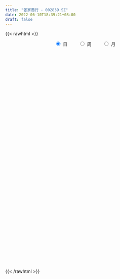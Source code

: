 ```yaml
---
title: "张家港行 - 002839.SZ"
date: 2022-06-10T18:39:21+08:00
draft: false
---
```

{{< rawhtml >}}
    <div style="text-align: center">
        <label style="padding: 1rem;"><input style="margin-right: .5rem" type="radio" name="period" value="D" checked onclick="period_change(this)">日</label>
        <label style="padding: 1rem;"><input style="margin-right: .5rem" type="radio" name="period" value="W" onclick="period_change(this)">周</label>
        <label style="padding: 1rem;"><input style="margin-right: .5rem" type="radio" name="period" value="M" onclick="period_change(this)">月</label>
    </div>
    <div id="chart" style="height: 700px;"></div> 
    <script type="text/javascript">
        const D_v = [221045.22,131490.15,161769.87,113129.0,93174.95,115259.19,151534.45,185442.08,266203.33,203103.09,340319.0,200262.0,136097.19,166277.23,134143.17,111833.96,133013.47,137148.04,166513.51,110832.47,111949.3,248008.1,307989.57,417677.8,202760.5,1250832.3899999999,1103865.2,1050594.73,1234195.52,1472322.8799999999,1464260.0600000001,1972018.54,2171261.0,1608771.3100000001,1236531.75,1190459.54,1062082.1799999999,748444.5600000001,615312.71,2537357.7000000002,1932169.1399999999,1187215.79,1175384.5700000001,1034768.38,703176.5,860412.86,558239.85,407776.51,517058.68,559109.36,500869.33,554274.91,1141589.3999999999,644242.5,499648.85,433069.72,414481.25,792992.78,493172.37,371331.45,512645.12,1121551.8999999999,827311.78,577278.84,414846.42,329128.88,264115.82,271071.16,294816.73,229139.68,449538.68,463575.26,312930.82,275032.73,244616.46,229106.72,229987.91,247598.6,253165.78,262246.08,191347.3,182293.87,126812.17,132855.05,143698.0,337897.49,214511.79,323473.93,156215.12,148982.77,109405.73,87472.63,100546.0,181994.0,140176.85,343743.61,147426.15,178618.11,304074.02,300531.2,426482.61,223367.76,297508.27,198893.13,414400.2,272890.25,150586.08,166058.9,155318.29,189962.97,135092.29,133192.93,124369.45,183775.9,163974.33,432404.97,372939.04,204749.78,162068.32,138361.66,118004.36,179456.84,361300.74,313789.48,183736.15,318435.05,218879.73,614617.38,583514.42,1012993.78,1340943.3899999999,1299087.78,824187.55,998726.03,570209.21,349084.57,293569.45,466680.82,326967.13,363457.58,194360.54,329814.38,207917.16,337701.08,213836.65,230478.78,317464.48,234624.78,163598.06,198268.16,223093.24,242945.29,272411.98,432916.71,388001.2,384110.19,240486.34,329113.82,201798.21,275529.6,418306.7,219857.76,203181.19,427279.49,250674.06,350547.37,304253.21,380213.61,320499.47,236367.92,252298.68,256843.21,205856.1,184422.1,182460.84,139456.36,264568.51,291030.81,553319.3100000001,273538.67,232515.8,280771.68,251380.43,264174.33,343369.27,347533.6,281984.07,227847.39,250126.66,138379.21,148801.45,299443.43,467790.85,262989.86,248633.7,276509.56,194997.61,201353.43,183813.71,507382.68,357058.55,301143.34,232492.94,310110.18,208831.86,168435.75,161237.7,163588.38,129467.45,131143.39,143597.34,138969.73,133149.0,82964.54,91817.75,87214.56,106415.55,86583.77,101025.31,117205.57,54621.4,65261.38,92388.51,109239.49,99327.33,144321.82,113897.9,108866.52,79076.64,87959.33,66554.64,151947.19,171376.22,279030.54,147799.13,149970.62,166837.46,185247.26,138778.01,238211.26,158347.39,100326.04,115513.04,102329.5,91173.4,93818.53,327563.84,292287.08,149540.56,143574.13,132601.98,132412.33,122356.25,177489.46,194342.79,145944.29,128090.37,85565.04,97438.2,155605.92,157614.51,97924.0,118467.62,136418.86,109773.21,163739.48,119429.67,110086.27,188858.81,130168.33,99961.28,74575.19,109402.22,115128.9,138442.04,150259.87,185085.38,177859.85,134249.49,147088.58,123157.19,117982.17,760519.0699999999,600881.4300000001,357723.53,226080.73,196662.02,241731.87,202129.99,231347.97,202065.62,244613.1,195905.29,191129.58,570023.23,404367.72,261647.69,235690.23,497522.57,531536.92,377435.81,411556.0,206367.5,196190.73,280995.26,353317.06,597380.67,353598.06,305707.75,299461.22,370976.97,310817.07,259792.4,187119.94,265678.01,201116.01,598766.42,505398.73,374442.07,344341.07,398082.71,539922.04,342833.79,729235.21,409439.6,488493.73,337862.64,425148.23,289902.36,315918.17,264351.24,272277.18,267109.47,212522.64,322109.18,280457.48,212718.52,302076.03,279246.07,181801.79,135963.47,144465.31,243829.55,172268.0,137524.53,422167.09,389151.89,375708.73,726871.96,445307.34,519658.03,573927.03,447139.56,430545.11,249279.07,232703.63,335595.05,226956.18,173394.98,227368.03,283225.51,196764.54,180569.93,211303.73,199303.0,170242.35,172431.44,179055.56,146419.86,139208.51,120160.56,161304.0,178709.85,145490.04,119916.36,123740.44,202690.66,285511.69,196284.67,198572.81,374240.33,311167.82,336484.66,256383.49,139562.39,163923.16,211981.47,145062.05,267193.58,157626.16,137096.72,118139.67,143457.23,130412.72,132917.55,132799.02,156504.27,317841.17,352380.67,213391.46,373429.28,479383.59,413692.83,331773.4,374108.27,350915.08,302558.63,639913.4399999999,496166.45,383522.79,350627.7,617409.77,419639.74,207267.96,263589.5,297591.58,384165.02,349876.22,361562.08,247573.79,441234.89,342751.55,279417.34,267201.56,174194.92,254419.77,183736.0,140167.38,225253.1,292146.2,168404.05,196828.3,295230.55,329802.04,196967.72,178346.68,206822.18,228931.01,349111.91,227645.54,289871.66,257726.97,283439.65,285230.0,212784.84,227624.15,165248.84,241428.73,155509.25,155296.42,131180.0,249744.93,254665.99,291416.64,424391.03,405092.9,973493.38,669643.24,443324.4,319373.83,325172.35,310292.45,228526.25,414982.75,382323.69,292894.43,221440.55,328101.21,446354.24,532712.87,389166.13,341297.64,337099.97,408775.88,545273.08,437520.62,257082.52,426693.54,391637.68,319924.93,345596.69,324124.14,288303.17,263057.96,228954.45,267561.6,371272.62,364444.21,325241.75,245764.57,207839.87,224250.65,207708.44,237356.7,235702.37,305347.59,554568.8100000001,410404.15,464985.77,445581.75]
const D_histogram = [0.0,-0.0038290598,-0.0124013539,-0.0202780931,-0.0215161526,-0.0223083354,-0.0163469122,-0.0160003589,-0.0070294399,0.0011492257,0.0064854338,0.0059164704,0.0074061908,0.0049858674,0.0059739076,0.0032892439,0.0009885447,-0.0009531396,-0.0044803715,-0.0030626893,-0.0030802038,0.002392433,0.0084611464,0.0145660522,0.0145968249,0.0388653383,0.044417812,0.051248837,0.0673408061,0.0895166577,0.1052047749,0.1495876875,0.1678068944,0.1791386535,0.169196755,0.1243584714,0.1024727033,0.0748270304,0.0391062568,0.0460562954,0.0007865418,-0.0174063458,-0.0259309009,-0.0298040893,-0.0394253957,-0.0750296468,-0.107013117,-0.1220430882,-0.1164464049,-0.1190091457,-0.1128787571,-0.0962583618,-0.07180038,-0.0652464367,-0.0573457238,-0.0603715272,-0.0539952269,-0.04959518,-0.0408078409,-0.0328291527,-0.0193189767,0.007204861,0.0296295623,0.02973481,0.0202446042,0.0090205646,-0.0014460321,-0.0089713764,-0.0193436751,-0.0213399189,-0.0141038696,-0.0167446172,-0.0215702933,-0.0274633071,-0.0330156151,-0.0360735348,-0.0411545601,-0.0350181173,-0.0310271248,-0.0272430031,-0.0269157048,-0.0229672979,-0.0200947683,-0.0167250072,-0.0150966498,-0.0037617204,-0.0003302312,0.0043501696,0.0044526815,0.0010321624,-0.0005905078,-0.0003617355,-0.0002600363,-0.0098153723,-0.0114985637,0.0020776221,0.0085472525,0.0121185319,0.017487408,0.0230235035,0.0251308392,0.0230068165,0.0265858642,0.0271095054,0.0294578987,0.0212725845,0.0113327862,0.0039794254,-0.0045672842,-0.0197852858,-0.0236638138,-0.0208159026,-0.0189592513,-0.0152253126,-0.0143048242,-0.0004853391,0.0034648839,0.0061196834,0.0027040064,-0.0024291053,-0.0026204593,0.0009397648,0.0092153373,0.0174388694,0.0181390027,0.0229800438,0.0237286077,0.0269241761,0.0333391267,0.0515704811,0.0525223354,0.0699157227,0.0697397832,0.0730800647,0.0508409826,0.0276590697,0.0088674619,-0.0087602177,-0.018332565,-0.0318850537,-0.0394909819,-0.0473482344,-0.0522904992,-0.0473693242,-0.0479031276,-0.0434225457,-0.048060311,-0.0491261484,-0.0484235058,-0.0420716444,-0.0368832839,-0.0287830413,-0.01602583,-0.0022583022,0.0018532534,0.0067128172,0.0066657588,0.0009778924,-0.0047587016,-0.0121287991,-0.0130888054,-0.0201617596,-0.0223531663,-0.0174900291,-0.0109730175,0.0020075776,0.0062290255,0.0053630938,-0.0044019286,-0.0077356177,-0.015780356,-0.0141948476,-0.0161966986,-0.0151997681,-0.01553176,-0.0166438911,-0.0264450601,-0.0277165732,-0.0069194441,0.0030228976,0.0132917048,0.021282002,0.0292913327,0.0393786764,0.0418536351,0.0457139302,0.0418396768,0.0376925284,0.0252095299,0.0176713533,0.009120146,0.0144013584,0.0216610236,0.0246253982,0.0221333376,0.0143869507,0.0024441883,-0.000021113,-0.0002459017,0.0105186132,0.01864827,0.0246577757,0.0225854171,0.0084847192,0.0003282675,-0.0068665026,-0.0111511674,-0.0165526928,-0.0172279479,-0.017418911,-0.0198093238,-0.0234078504,-0.026245254,-0.024567981,-0.0232838094,-0.0216220995,-0.0191234075,-0.0181020409,-0.0148280334,-0.0172998901,-0.0168223681,-0.0132065702,-0.0052305009,-0.0000331084,-0.0000406004,0.0049863685,0.0045976566,0.0008243989,-0.0023215986,-0.006180585,-0.0070791946,-0.002229996,0.0027818137,0.0133700671,0.0179335276,0.0209933729,0.0254552375,0.0279512383,0.0258296394,0.0298006382,0.0264652684,0.0231321706,0.015455264,0.0130810724,0.0083815746,0.0056427553,0.0112835067,0.0161114062,0.0163109583,0.0161146216,0.0150055368,0.0114337685,0.0077559694,0.0067395376,0.006790945,0.0055789505,0.0023495462,-0.0013422193,-0.0051271962,-0.0119513787,-0.0202955019,-0.0233650344,-0.0273816286,-0.0272516214,-0.0238291314,-0.0210207846,-0.0193348552,-0.0164822165,-0.0091812208,-0.0077501819,-0.0081411415,-0.0089968677,-0.0081640065,-0.0069360005,-0.0035943611,0.0009050807,0.0039777498,-0.0080538811,-0.0167781642,-0.0191048238,-0.0191705956,-0.0209630285,-0.0026361288,0.0120302214,0.0255204865,0.0292119594,0.0277779996,0.0320778495,0.0326530802,0.0263219777,0.0159340131,0.0098932897,0.0068714488,-0.0043262928,0.0073899296,0.0149682078,0.0163306382,0.0130502773,0.0216801852,0.027062585,0.0319802041,0.0292558857,0.0230942353,0.0182393825,0.0118638267,0.0010132411,0.008345942,0.0024214481,0.0031707168,0.0003983462,0.0044975778,0.0075732439,0.0047234534,0.0002128566,-0.0102081469,-0.0129151233,-0.0010431069,0.0065832336,0.0104955002,0.0105744951,0.0139662169,0.0192246601,0.0163991822,0.0277628974,0.0307685493,0.0168206606,0.0044266344,-0.0031629518,-0.0118033767,-0.0263661891,-0.0323303592,-0.042729554,-0.0495224144,-0.0452896334,-0.0380939189,-0.0395423088,-0.0334790712,-0.0223110537,-0.0167743499,-0.0092756658,-0.0066627924,-0.0065958591,0.0008213257,0.0067112229,0.0055762017,0.0147629509,0.0203313038,0.0283988878,0.0375452985,0.0397829106,0.0419494854,0.0381187588,0.0383010923,0.0198420508,0.0040230954,-0.010597372,-0.0332487174,-0.0437160441,-0.0510037247,-0.0538856547,-0.049903194,-0.0449041771,-0.04006589,-0.0386815413,-0.0349792245,-0.0312147604,-0.0230703017,-0.0144694413,-0.0079149396,-0.0029686139,0.0000790331,-0.001414201,-0.0018430105,-0.0034925097,-0.0013454475,-0.0007573199,0.005844536,0.0101126897,0.0139476846,0.0160020045,0.0193487756,0.016266144,0.0111927401,0.0031974745,-0.001111907,-0.0009680787,0.0000470721,-0.0016358554,0.0040165371,0.0063029842,0.0069836733,0.0053299512,0.0016494316,0.0013549705,0.0000042899,0.0012532699,0.0047015132,0.0112512638,0.0174614566,0.0211789443,0.0288344947,0.0397676635,0.0489005234,0.052485711,0.0554770413,0.0450493667,0.0394184118,0.0472101156,0.0552407068,0.0539396733,0.0492877279,0.0579832609,0.0387188534,0.0239111498,0.0119803913,-0.0083980324,-0.0049041053,0.0025315658,0.0018314595,0.0037226515,0.0058540419,-0.0104962122,-0.0203186034,-0.0222973573,-0.0262252645,-0.018983827,-0.0159270037,-0.016255135,-0.0237560534,-0.0372199104,-0.0440579428,-0.0443696289,-0.0379205546,-0.0255710792,-0.0133033282,-0.0080813416,-0.0068926531,-0.0204039172,-0.043012216,-0.0515320394,-0.0449138145,-0.0539408137,-0.0785595504,-0.0789342696,-0.0760391139,-0.0615002747,-0.0530489114,-0.0429915955,-0.0368241708,-0.0307815248,-0.0231491658,-0.0072096253,0.0054594313,0.0160402125,0.0349317084,0.0611531426,0.1038565983,0.1167629481,0.1196230003,0.1010855914,0.0851942748,0.0703239984,0.0592656387,0.0580610766,0.0482854335,0.0437508321,0.0285993224,0.0132660136,0.0024213779,-0.025468522,-0.0523111545,-0.0629311312,-0.0620447354,-0.0627858949,-0.1256301774,-0.1682973889,-0.1931450271,-0.1993373415,-0.1962488019,-0.1825905822,-0.1568637274,-0.1296690193,-0.1039606919,-0.0841237846,-0.0669005881,-0.045684237,-0.025525833,-0.0178780909,-0.0031157095,0.011510163,0.0227048215,0.0317484467,0.0395355797,0.0453986672,0.0477304447,0.0488941959,0.0548969951,0.0596639579,0.0677376806,0.0734773308]
const D_fast = [0.0,-0.0047863248,-0.0164589573,-0.0294052198,-0.0360223174,-0.0423915841,-0.0405168889,-0.0441704253,-0.0369568664,-0.0284908943,-0.0215333277,-0.0206231735,-0.0172819054,-0.0184557619,-0.0159742449,-0.0178365976,-0.0198901607,-0.0220701299,-0.0267174547,-0.0260654447,-0.0268530102,-0.0207822651,-0.0125982652,-0.0028518463,0.0008281326,0.0348129806,0.0514699073,0.0711131416,0.1040403121,0.1485953282,0.1905846391,0.2723644736,0.3325354041,0.3886518266,0.4210091168,0.4072604511,0.4109928588,0.4020539435,0.3761097341,0.3945738465,0.3495007284,0.3269562544,0.3119489741,0.3006247633,0.281147108,0.2267854452,0.1680486958,0.1225079525,0.0989930346,0.0666780073,0.0445887066,0.0371445115,0.0436523983,0.0338947325,0.0274590144,0.0093403291,0.0022178227,-0.0057809253,-0.0071955464,-0.0074241465,0.0012562853,0.0295813383,0.0594134302,0.0669523804,0.0625233257,0.0535544272,0.0427263224,0.0329581341,0.0177499166,0.0104186931,0.014128775,0.0073018731,-0.0029163763,-0.0156752169,-0.0294814286,-0.0415577321,-0.0569273974,-0.0595454839,-0.0633112726,-0.0663379017,-0.0727395297,-0.0745329472,-0.0766841097,-0.0774956004,-0.0796414054,-0.0692469061,-0.0658979747,-0.0601300316,-0.0589143493,-0.0620768278,-0.0638471249,-0.0637087865,-0.0636720964,-0.0756812755,-0.0802391078,-0.0661435164,-0.0575370729,-0.0509361605,-0.0411954324,-0.029903461,-0.0215134155,-0.0178857341,-0.0076602204,-0.0003592028,0.0093536651,0.0064864971,-0.0006201046,-0.0069786091,-0.0166671398,-0.0368314628,-0.0466259442,-0.0489820087,-0.0518651702,-0.0519375597,-0.0545932774,-0.040895127,-0.036078683,-0.0318939627,-0.0346336381,-0.0403740261,-0.041220495,-0.0374253297,-0.0268459229,-0.0142626734,-0.0090277894,0.0015582627,0.0082389785,0.0181655909,0.0329153232,0.0640392978,0.078121736,0.1129940539,0.1302530602,0.1518633579,0.1423345215,0.1260673759,0.1094926337,0.0896748996,0.0755194111,0.053995659,0.0365169853,0.0168226742,-0.0011922154,-0.0081133715,-0.0206229568,-0.0269980112,-0.0436508544,-0.0569982289,-0.0684014627,-0.0725675124,-0.0765999728,-0.0756954906,-0.0669447368,-0.0537417846,-0.0491669156,-0.0426291474,-0.0410097661,-0.0464531595,-0.0533794289,-0.0637817262,-0.0680139338,-0.0801273279,-0.0879070261,-0.0874163962,-0.083642639,-0.0701601495,-0.0643814452,-0.0639066034,-0.074772108,-0.0800397015,-0.0920295289,-0.0939927323,-0.100043758,-0.1028467695,-0.1070617014,-0.1123348053,-0.1287472393,-0.1369478957,-0.1178806277,-0.1071825616,-0.0935908281,-0.0802800304,-0.0649478666,-0.0450158537,-0.0320774863,-0.0167887086,-0.0102030428,-0.0049270591,-0.0111076752,-0.0142280135,-0.0204991843,-0.0116176323,0.0010572889,0.010178013,0.0132192867,0.0090696376,-0.0022620778,-0.0047326573,-0.0050189215,0.0083752467,0.0211669711,0.0333409207,0.0369149164,0.0249353983,0.0168610134,0.0079496177,0.0008771611,-0.0086625376,-0.0136447797,-0.0181904704,-0.0255332142,-0.0349837034,-0.0443824205,-0.0488471428,-0.0533839236,-0.0571277384,-0.0594098984,-0.0629140419,-0.0633470428,-0.0701438721,-0.0738719421,-0.0735577867,-0.0668893426,-0.0617002273,-0.0617178694,-0.0554443084,-0.0546836061,-0.0582507641,-0.0619771612,-0.0673812938,-0.0700497021,-0.0657580026,-0.0600507394,-0.0461199692,-0.0370731268,-0.0287649383,-0.0179392642,-0.0084554539,-0.004119643,0.0073015154,0.0105824627,0.0130324076,0.009219317,0.0101153934,0.0075112893,0.0061831588,0.0146447869,0.0235005379,0.0277778296,0.0316101483,0.0342524477,0.0335391215,0.0318003148,0.0324687674,0.034217911,0.0344006542,0.0317586364,0.0277313161,0.0226645401,0.0128525129,-0.0005654858,-0.0094762769,-0.0203382782,-0.0270211763,-0.0295559691,-0.0320028186,-0.035150603,-0.0364185183,-0.0314128279,-0.0319193345,-0.0343455794,-0.0374505226,-0.0386586629,-0.0391646571,-0.036721608,-0.031995896,-0.0279287894,-0.0419738907,-0.0548927148,-0.0619955803,-0.0668540011,-0.0738871911,-0.0562193236,-0.038545418,-0.0186750313,-0.0076805685,-0.0021700285,0.0101492838,0.0188877845,0.0191371764,0.0127327151,0.0091653142,0.0078613355,-0.0044179793,0.0091457255,0.0204660557,0.0259111456,0.0258933541,0.0399433082,0.0520913542,0.0650040244,0.0695936775,0.0692055859,0.0689105787,0.0655009796,0.0549037042,0.0643228907,0.0590037588,0.0605457066,0.0578729227,0.0630965487,0.0680655257,0.0663965987,0.0619392159,0.0489661757,0.0430304185,0.0546416581,0.063913807,0.0704499487,0.0731725674,0.0800558433,0.0901204517,0.0913947693,0.1096992088,0.120396998,0.1106542745,0.0993669069,0.0909865828,0.0793953137,0.058240954,0.0441941941,0.0231126108,0.0039391468,-0.0031504805,-0.0054782457,-0.0168122128,-0.019118743,-0.013528489,-0.0121853727,-0.007005605,-0.0060584296,-0.0076404612,-0.000017945,0.0075497579,0.0078087872,0.0206862741,0.031337453,0.046504759,0.0650374943,0.077220834,0.0898747801,0.0955737433,0.1053313498,0.091832821,0.0770196395,0.0597498291,0.0287863043,0.0073899666,-0.0126486451,-0.0290019889,-0.0374953267,-0.043722354,-0.0489005395,-0.0571865761,-0.0622290654,-0.0662682914,-0.0638914081,-0.058907908,-0.0543321412,-0.050127969,-0.0470605638,-0.0489073481,-0.0497969102,-0.0523195369,-0.0505088365,-0.0501100389,-0.0420470489,-0.0352507229,-0.0279288068,-0.0218739858,-0.0136900208,-0.0127061164,-0.0149813353,-0.0221772323,-0.0267645905,-0.0268627818,-0.025835863,-0.0279277544,-0.0212712276,-0.0174090345,-0.014982427,-0.0153036613,-0.018571823,-0.0185275415,-0.0198771496,-0.0183148522,-0.0136912305,-0.0043286639,0.0062468929,0.0152591168,0.0301232908,0.0509983755,0.0723563663,0.0890629817,0.1059235723,0.1067582393,0.1109818874,0.1305761201,0.1524168879,0.1646007728,0.1722707593,0.1954621076,0.1858774134,0.1770474973,0.1681118366,0.1456339049,0.1479018056,0.1559703682,0.1557281267,0.1585499816,0.1621448824,0.1431705753,0.1282685332,0.1207154401,0.1102312168,0.1127266974,0.1118017698,0.1074098548,0.093969923,0.0712010884,0.0533485703,0.041944477,0.0389134127,0.0448701182,0.0538120372,0.0570136884,0.0564792136,0.0378669702,0.0045056174,-0.0168972159,-0.0215074446,-0.0440196472,-0.0882782716,-0.1083865582,-0.1245011809,-0.1253374104,-0.1301482749,-0.130838858,-0.1338774759,-0.1355302111,-0.1336851436,-0.1195480093,-0.1055140949,-0.0909232606,-0.0632988376,-0.0217891177,0.0468784875,0.0889755744,0.1217413766,0.1284753656,0.1338826177,0.1365933409,0.1403513909,0.1536620979,0.1559578131,0.1623609198,0.1543592407,0.1423424353,0.1321031441,0.0978461136,0.0579256925,0.031572933,0.016948145,0.0005105117,-0.0937413151,-0.1784828738,-0.2516167688,-0.3076434185,-0.3536170795,-0.3856065052,-0.3990955824,-0.404318129,-0.4045999746,-0.4057940135,-0.4052959641,-0.3955006722,-0.3817237264,-0.3785455071,-0.3645620531,-0.3470586398,-0.330187776,-0.313207039,-0.2955360111,-0.2783232569,-0.2640588682,-0.250671568,-0.23094452,-0.2112615677,-0.1862534248,-0.1621444419]
const D_slow = [0.0,-0.000957265,-0.0040576034,-0.0091271267,-0.0145061648,-0.0200832487,-0.0241699767,-0.0281700665,-0.0299274264,-0.02964012,-0.0280187616,-0.0265396439,-0.0246880962,-0.0234416294,-0.0219481525,-0.0211258415,-0.0208787053,-0.0211169902,-0.0222370831,-0.0230027555,-0.0237728064,-0.0231746981,-0.0210594116,-0.0174178985,-0.0137686923,-0.0040523577,0.0070520953,0.0198643046,0.0366995061,0.0590786705,0.0853798642,0.1227767861,0.1647285097,0.2095131731,0.2518123618,0.2829019797,0.3085201555,0.3272269131,0.3370034773,0.3485175511,0.3487141866,0.3443626001,0.3378798749,0.3304288526,0.3205725037,0.301815092,0.2750618127,0.2445510407,0.2154394395,0.185687153,0.1574674638,0.1334028733,0.1154527783,0.0991411691,0.0848047382,0.0697118564,0.0562130496,0.0438142546,0.0336122944,0.0254050062,0.0205752621,0.0223764773,0.0297838679,0.0372175704,0.0422787214,0.0445338626,0.0441723546,0.0419295105,0.0370935917,0.031758612,0.0282326446,0.0240464903,0.018653917,0.0117880902,0.0035341864,-0.0054841973,-0.0157728373,-0.0245273666,-0.0322841478,-0.0390948986,-0.0458238248,-0.0515656493,-0.0565893414,-0.0607705932,-0.0645447556,-0.0654851857,-0.0655677435,-0.0644802011,-0.0633670308,-0.0631089902,-0.0632566171,-0.063347051,-0.0634120601,-0.0658659032,-0.0687405441,-0.0682211386,-0.0660843254,-0.0630546924,-0.0586828404,-0.0529269646,-0.0466442547,-0.0408925506,-0.0342460846,-0.0274687082,-0.0201042336,-0.0147860874,-0.0119528909,-0.0109580345,-0.0120998556,-0.017046177,-0.0229621305,-0.0281661061,-0.0329059189,-0.0367122471,-0.0402884531,-0.0404097879,-0.0395435669,-0.0380136461,-0.0373376445,-0.0379449208,-0.0386000356,-0.0383650944,-0.0360612601,-0.0317015428,-0.0271667921,-0.0214217812,-0.0154896292,-0.0087585852,-0.0004238035,0.0124688167,0.0255994006,0.0430783313,0.060513277,0.0787832932,0.0914935389,0.0984083063,0.1006251718,0.0984351173,0.0938519761,0.0858807127,0.0760079672,0.0641709086,0.0510982838,0.0392559528,0.0272801709,0.0164245344,0.0044094567,-0.0078720804,-0.0199779569,-0.030495868,-0.039716689,-0.0469124493,-0.0509189068,-0.0514834823,-0.051020169,-0.0493419647,-0.047675525,-0.0474310519,-0.0486207273,-0.0516529271,-0.0549251284,-0.0599655683,-0.0655538599,-0.0699263671,-0.0726696215,-0.0721677271,-0.0706104707,-0.0692696973,-0.0703701794,-0.0723040838,-0.0762491728,-0.0797978847,-0.0838470594,-0.0876470014,-0.0915299414,-0.0956909142,-0.1023021792,-0.1092313225,-0.1109611835,-0.1102054591,-0.1068825329,-0.1015620324,-0.0942391993,-0.0843945302,-0.0739311214,-0.0625026388,-0.0520427196,-0.0426195875,-0.0363172051,-0.0318993667,-0.0296193302,-0.0260189907,-0.0206037347,-0.0144473852,-0.0089140508,-0.0053173131,-0.0047062661,-0.0047115443,-0.0047730197,-0.0021433665,0.0025187011,0.008683145,0.0143294993,0.0164506791,0.0165327459,0.0148161203,0.0120283284,0.0078901552,0.0035831683,-0.0007715595,-0.0057238904,-0.011575853,-0.0181371665,-0.0242791618,-0.0301001141,-0.035505639,-0.0402864909,-0.0448120011,-0.0485190094,-0.052843982,-0.057049574,-0.0603512165,-0.0616588418,-0.0616671189,-0.061677269,-0.0604306768,-0.0592812627,-0.059075163,-0.0596555626,-0.0612007088,-0.0629705075,-0.0635280065,-0.0628325531,-0.0594900363,-0.0550066544,-0.0497583112,-0.0433945018,-0.0364066922,-0.0299492824,-0.0224991228,-0.0158828057,-0.0100997631,-0.006235947,-0.002965679,-0.0008702853,0.0005404035,0.0033612802,0.0073891317,0.0114668713,0.0154955267,0.0192469109,0.022105353,0.0240443454,0.0257292298,0.027426966,0.0288217037,0.0294090902,0.0290735354,0.0277917363,0.0248038916,0.0197300162,0.0138887575,0.0070433504,0.0002304451,-0.0057268378,-0.0109820339,-0.0158157477,-0.0199363019,-0.0222316071,-0.0241691525,-0.0262044379,-0.0284536548,-0.0304946565,-0.0322286566,-0.0331272469,-0.0329009767,-0.0319065392,-0.0339200095,-0.0381145506,-0.0428907565,-0.0476834054,-0.0529241626,-0.0535831948,-0.0505756394,-0.0441955178,-0.0368925279,-0.0299480281,-0.0219285657,-0.0137652956,-0.0071848012,-0.003201298,-0.0007279755,0.0009898867,-0.0000916865,0.0017557959,0.0054978478,0.0095805074,0.0128430767,0.018263123,0.0250287693,0.0330238203,0.0403377917,0.0461113506,0.0506711962,0.0536371529,0.0538904632,0.0559769487,0.0565823107,0.0573749899,0.0574745764,0.0585989709,0.0604922818,0.0616731452,0.0617263593,0.0591743226,0.0559455418,0.0556847651,0.0573305735,0.0599544485,0.0625980723,0.0660896265,0.0708957915,0.0749955871,0.0819363114,0.0896284487,0.0938336139,0.0949402725,0.0941495346,0.0911986904,0.0846071431,0.0765245533,0.0658421648,0.0534615612,0.0421391529,0.0326156731,0.0227300959,0.0143603282,0.0087825647,0.0045889772,0.0022700608,0.0006043627,-0.0010446021,-0.0008392706,0.0008385351,0.0022325855,0.0059233232,0.0110061492,0.0181058711,0.0274921958,0.0374379234,0.0479252948,0.0574549845,0.0670302575,0.0719907702,0.0729965441,0.0703472011,0.0620350217,0.0511060107,0.0383550795,0.0248836658,0.0124078673,0.0011818231,-0.0088346494,-0.0185050348,-0.0272498409,-0.035053531,-0.0408211064,-0.0444384667,-0.0464172016,-0.0471593551,-0.0471395968,-0.0474931471,-0.0479538997,-0.0488270272,-0.049163389,-0.049352719,-0.047891585,-0.0453634126,-0.0418764914,-0.0378759903,-0.0330387964,-0.0289722604,-0.0261740754,-0.0253747068,-0.0256526835,-0.0258947032,-0.0258829351,-0.026291899,-0.0252877647,-0.0237120187,-0.0219661003,-0.0206336125,-0.0202212546,-0.019882512,-0.0198814395,-0.019568122,-0.0183927437,-0.0155799278,-0.0112145636,-0.0059198276,0.0012887961,0.011230712,0.0234558428,0.0365772706,0.0504465309,0.0617088726,0.0715634756,0.0833660045,0.0971761812,0.1106610995,0.1229830315,0.1374788467,0.14715856,0.1531363475,0.1561314453,0.1540319372,0.1528059109,0.1534388023,0.1538966672,0.1548273301,0.1562908406,0.1536667875,0.1485871367,0.1430127973,0.1364564812,0.1317105245,0.1277287735,0.1236649898,0.1177259764,0.1084209988,0.0974065131,0.0863141059,0.0768339673,0.0704411975,0.0671153654,0.06509503,0.0633718667,0.0582708874,0.0475178334,0.0346348236,0.0234063699,0.0099211665,-0.0097187211,-0.0294522885,-0.048462067,-0.0638371357,-0.0770993635,-0.0878472624,-0.0970533051,-0.1047486863,-0.1105359778,-0.1123383841,-0.1109735263,-0.1069634731,-0.098230546,-0.0829422604,-0.0569781108,-0.0277873737,0.0021183763,0.0273897742,0.0486883429,0.0662693425,0.0810857522,0.0956010213,0.1076723797,0.1186100877,0.1257599183,0.1290764217,0.1296817662,0.1233146357,0.110236847,0.0945040642,0.0789928804,0.0632964067,0.0318888623,-0.0101854849,-0.0584717417,-0.108306077,-0.1573682775,-0.2030159231,-0.2422318549,-0.2746491097,-0.3006392827,-0.3216702289,-0.3383953759,-0.3498164352,-0.3561978934,-0.3606674161,-0.3614463435,-0.3585688028,-0.3528925974,-0.3449554858,-0.3350715908,-0.323721924,-0.3117893129,-0.2995657639,-0.2858415151,-0.2709255256,-0.2539911055,-0.2356217728]
const D_data = [['2020-05-20', 5.43, 5.44, 5.37, 5.49],['2020-05-21', 5.43, 5.38, 5.37, 5.45],['2020-05-22', 5.38, 5.28, 5.28, 5.38],['2020-05-25', 5.28, 5.23, 5.2, 5.3],['2020-05-26', 5.25, 5.27, 5.23, 5.28],['2020-05-27', 5.28, 5.25, 5.24, 5.34],['2020-05-28', 5.25, 5.33, 5.25, 5.35],['2020-05-29', 5.29, 5.26, 5.24, 5.31],['2020-06-01', 5.28, 5.38, 5.27, 5.4],['2020-06-02', 5.38, 5.41, 5.36, 5.42],['2020-06-03', 5.43, 5.41, 5.4, 5.54],['2020-06-04', 5.4, 5.35, 5.34, 5.42],['2020-06-05', 5.36, 5.38, 5.33, 5.39],['2020-06-08', 5.4, 5.33, 5.33, 5.41],['2020-06-09', 5.36, 5.37, 5.33, 5.39],['2020-06-10', 5.36, 5.32, 5.31, 5.37],['2020-06-11', 5.31, 5.31, 5.29, 5.38],['2020-06-12', 5.25, 5.3, 5.22, 5.33],['2020-06-15', 5.28, 5.26, 5.25, 5.32],['2020-06-16', 5.29, 5.31, 5.27, 5.31],['2020-06-17', 5.3, 5.29, 5.26, 5.31],['2020-06-18', 5.27, 5.37, 5.25, 5.39],['2020-06-19', 5.35, 5.41, 5.34, 5.45],['2020-06-22', 5.4, 5.45, 5.38, 5.55],['2020-06-23', 5.43, 5.4, 5.38, 5.45],['2020-06-24', 5.44, 5.79, 5.43, 5.94],['2020-06-29', 6.0, 5.67, 5.63, 6.1],['2020-06-30', 5.46, 5.76, 5.43, 6.01],['2020-07-01', 5.7, 5.99, 5.62, 6.06],['2020-07-02', 5.91, 6.24, 5.88, 6.48],['2020-07-03', 6.21, 6.35, 6.08, 6.5],['2020-07-06', 6.42, 6.99, 6.31, 6.99],['2020-07-07', 7.3, 6.98, 6.88, 7.46],['2020-07-08', 6.78, 7.14, 6.71, 7.24],['2020-07-09', 7.0, 7.05, 6.91, 7.18],['2020-07-10', 6.89, 6.62, 6.59, 6.96],['2020-07-13', 6.48, 6.86, 6.47, 7.1],['2020-07-14', 6.76, 6.77, 6.56, 6.88],['2020-07-15', 6.75, 6.59, 6.51, 6.82],['2020-07-16', 6.57, 7.13, 6.54, 7.25],['2020-07-17', 6.96, 6.44, 6.42, 7.18],['2020-07-20', 6.39, 6.65, 6.26, 6.74],['2020-07-21', 6.58, 6.73, 6.58, 6.98],['2020-07-22', 6.69, 6.78, 6.6, 7.05],['2020-07-23', 6.71, 6.69, 6.53, 6.85],['2020-07-24', 6.69, 6.24, 6.22, 6.81],['2020-07-27', 6.26, 6.07, 6.0, 6.34],['2020-07-28', 6.12, 6.1, 6.0, 6.16],['2020-07-29', 6.06, 6.27, 6.03, 6.27],['2020-07-30', 6.27, 6.11, 6.05, 6.27],['2020-07-31', 6.1, 6.16, 6.07, 6.28],['2020-08-03', 6.25, 6.29, 6.19, 6.32],['2020-08-04', 6.28, 6.45, 6.17, 6.61],['2020-08-05', 6.32, 6.27, 6.2, 6.35],['2020-08-06', 6.27, 6.29, 6.17, 6.34],['2020-08-07', 6.22, 6.13, 6.11, 6.3],['2020-08-10', 6.13, 6.22, 6.09, 6.25],['2020-08-11', 6.22, 6.19, 6.17, 6.49],['2020-08-12', 6.13, 6.25, 6.13, 6.33],['2020-08-13', 6.25, 6.26, 6.18, 6.29],['2020-08-14', 6.23, 6.37, 6.17, 6.38],['2020-08-17', 6.41, 6.64, 6.37, 6.79],['2020-08-18', 6.56, 6.74, 6.55, 6.84],['2020-08-19', 6.67, 6.55, 6.5, 6.74],['2020-08-20', 6.48, 6.43, 6.37, 6.6],['2020-08-21', 6.47, 6.37, 6.33, 6.49],['2020-08-24', 6.38, 6.33, 6.3, 6.39],['2020-08-25', 6.35, 6.32, 6.27, 6.42],['2020-08-26', 6.3, 6.23, 6.21, 6.35],['2020-08-27', 6.26, 6.29, 6.21, 6.31],['2020-08-28', 6.25, 6.41, 6.24, 6.43],['2020-08-31', 6.4, 6.29, 6.29, 6.48],['2020-09-01', 6.26, 6.23, 6.18, 6.28],['2020-09-02', 6.26, 6.17, 6.15, 6.27],['2020-09-03', 6.17, 6.12, 6.1, 6.23],['2020-09-04', 6.04, 6.1, 6.04, 6.12],['2020-09-07', 6.1, 6.02, 6.02, 6.13],['2020-09-08', 6.03, 6.13, 6.03, 6.14],['2020-09-09', 6.08, 6.1, 6.06, 6.16],['2020-09-10', 6.14, 6.09, 6.03, 6.15],['2020-09-11', 6.06, 6.03, 5.98, 6.08],['2020-09-14', 6.03, 6.06, 5.99, 6.09],['2020-09-15', 6.03, 6.04, 5.99, 6.05],['2020-09-16', 6.04, 6.04, 6.0, 6.09],['2020-09-17', 6.02, 6.01, 5.98, 6.05],['2020-09-18', 6.02, 6.15, 5.99, 6.16],['2020-09-21', 6.19, 6.08, 6.08, 6.21],['2020-09-22', 6.04, 6.11, 6.03, 6.29],['2020-09-23', 6.09, 6.06, 6.04, 6.12],['2020-09-24', 6.04, 6.0, 5.99, 6.07],['2020-09-25', 6.0, 6.0, 5.97, 6.04],['2020-09-28', 6.03, 6.01, 5.99, 6.03],['2020-09-29', 6.01, 6.0, 6.0, 6.05],['2020-09-30', 6.0, 5.84, 5.84, 6.02],['2020-10-09', 5.89, 5.89, 5.86, 5.92],['2020-10-12', 5.91, 6.1, 5.89, 6.11],['2020-10-13', 6.06, 6.06, 6.02, 6.07],['2020-10-14', 6.09, 6.05, 6.03, 6.15],['2020-10-15', 6.05, 6.1, 6.05, 6.21],['2020-10-16', 6.07, 6.14, 6.06, 6.2],['2020-10-19', 6.13, 6.13, 6.13, 6.32],['2020-10-20', 6.1, 6.09, 6.02, 6.1],['2020-10-21', 6.07, 6.18, 6.02, 6.19],['2020-10-22', 6.14, 6.17, 6.1, 6.25],['2020-10-23', 6.16, 6.22, 6.13, 6.28],['2020-10-26', 6.19, 6.09, 6.06, 6.22],['2020-10-27', 6.04, 6.03, 6.03, 6.09],['2020-10-28', 6.03, 6.02, 5.96, 6.08],['2020-10-29', 5.96, 5.96, 5.9, 5.99],['2020-10-30', 5.94, 5.8, 5.79, 6.0],['2020-11-02', 5.8, 5.87, 5.8, 5.89],['2020-11-03', 5.83, 5.93, 5.83, 5.96],['2020-11-04', 5.96, 5.91, 5.88, 6.0],['2020-11-05', 5.96, 5.93, 5.91, 5.99],['2020-11-06', 5.95, 5.89, 5.86, 5.95],['2020-11-09', 5.92, 6.08, 5.89, 6.15],['2020-11-10', 6.13, 6.0, 5.97, 6.19],['2020-11-11', 5.98, 6.0, 5.94, 6.04],['2020-11-12', 5.97, 5.92, 5.9, 5.98],['2020-11-13', 5.89, 5.87, 5.84, 5.89],['2020-11-16', 5.9, 5.91, 5.87, 5.93],['2020-11-17', 5.9, 5.96, 5.9, 5.99],['2020-11-18', 5.93, 6.05, 5.92, 6.09],['2020-11-19', 6.05, 6.1, 6.0, 6.15],['2020-11-20', 6.05, 6.04, 6.01, 6.08],['2020-11-23', 6.0, 6.12, 6.0, 6.15],['2020-11-24', 6.1, 6.1, 6.09, 6.17],['2020-11-25', 6.15, 6.16, 6.12, 6.37],['2020-11-26', 6.19, 6.25, 6.16, 6.33],['2020-11-27', 6.24, 6.5, 6.21, 6.52],['2020-11-30', 6.61, 6.38, 6.34, 6.85],['2020-12-01', 6.49, 6.69, 6.31, 6.82],['2020-12-02', 6.71, 6.58, 6.54, 6.78],['2020-12-03', 6.6, 6.7, 6.42, 6.86],['2020-12-04', 6.5, 6.39, 6.36, 6.55],['2020-12-07', 6.37, 6.3, 6.27, 6.42],['2020-12-08', 6.3, 6.27, 6.23, 6.38],['2020-12-09', 6.31, 6.2, 6.2, 6.43],['2020-12-10', 6.2, 6.23, 6.13, 6.25],['2020-12-11', 6.21, 6.11, 6.06, 6.25],['2020-12-14', 6.15, 6.11, 6.06, 6.18],['2020-12-15', 6.12, 6.04, 5.97, 6.12],['2020-12-16', 6.06, 6.01, 5.98, 6.09],['2020-12-17', 6.0, 6.1, 5.94, 6.18],['2020-12-18', 6.08, 6.01, 6.0, 6.12],['2020-12-21', 6.01, 6.05, 5.96, 6.08],['2020-12-22', 6.03, 5.9, 5.89, 6.07],['2020-12-23', 5.91, 5.89, 5.83, 5.94],['2020-12-24', 5.89, 5.87, 5.85, 5.96],['2020-12-25', 5.89, 5.92, 5.8, 5.92],['2020-12-28', 5.91, 5.9, 5.84, 5.96],['2020-12-29', 5.89, 5.94, 5.89, 6.02],['2020-12-30', 5.92, 6.03, 5.89, 6.03],['2020-12-31', 6.05, 6.1, 6.0, 6.19],['2021-01-04', 6.1, 6.02, 5.95, 6.11],['2021-01-05', 6.01, 6.05, 5.92, 6.07],['2021-01-06', 6.04, 6.0, 5.97, 6.08],['2021-01-07', 6.01, 5.91, 5.83, 6.03],['2021-01-08', 5.88, 5.87, 5.8, 5.91],['2021-01-11', 5.85, 5.8, 5.8, 5.92],['2021-01-12', 5.8, 5.84, 5.62, 5.84],['2021-01-13', 5.8, 5.72, 5.7, 5.85],['2021-01-14', 5.67, 5.73, 5.66, 5.81],['2021-01-15', 5.78, 5.8, 5.77, 5.95],['2021-01-18', 5.81, 5.83, 5.74, 5.88],['2021-01-19', 5.82, 5.95, 5.76, 5.95],['2021-01-20', 5.96, 5.88, 5.86, 6.04],['2021-01-21', 5.86, 5.82, 5.77, 5.92],['2021-01-22', 5.82, 5.67, 5.67, 5.84],['2021-01-25', 5.65, 5.7, 5.6, 5.73],['2021-01-26', 5.68, 5.59, 5.58, 5.76],['2021-01-27', 5.57, 5.67, 5.57, 5.74],['2021-01-28', 5.62, 5.6, 5.57, 5.64],['2021-01-29', 5.61, 5.61, 5.57, 5.67],['2021-02-01', 5.59, 5.57, 5.51, 5.61],['2021-02-02', 5.58, 5.53, 5.52, 5.59],['2021-02-03', 5.53, 5.36, 5.33, 5.54],['2021-02-04', 5.34, 5.4, 5.3, 5.5],['2021-02-05', 5.4, 5.7, 5.36, 5.73],['2021-02-08', 5.71, 5.63, 5.55, 5.71],['2021-02-09', 5.62, 5.68, 5.57, 5.69],['2021-02-10', 5.66, 5.7, 5.65, 5.77],['2021-02-18', 5.75, 5.75, 5.7, 5.8],['2021-02-19', 5.72, 5.84, 5.7, 5.84],['2021-02-22', 5.83, 5.8, 5.77, 5.89],['2021-02-23', 5.8, 5.86, 5.78, 5.93],['2021-02-24', 5.84, 5.79, 5.75, 5.89],['2021-02-25', 5.82, 5.79, 5.76, 5.85],['2021-02-26', 5.73, 5.66, 5.66, 5.81],['2021-03-01', 5.67, 5.68, 5.63, 5.71],['2021-03-02', 5.7, 5.63, 5.62, 5.73],['2021-03-03', 5.62, 5.8, 5.62, 5.82],['2021-03-04', 5.78, 5.87, 5.75, 5.96],['2021-03-05', 5.87, 5.86, 5.77, 5.92],['2021-03-08', 5.87, 5.81, 5.8, 5.92],['2021-03-09', 5.83, 5.73, 5.71, 5.92],['2021-03-10', 5.72, 5.63, 5.62, 5.73],['2021-03-11', 5.63, 5.71, 5.63, 5.75],['2021-03-12', 5.69, 5.73, 5.64, 5.74],['2021-03-15', 5.72, 5.9, 5.7, 6.03],['2021-03-16', 5.89, 5.93, 5.87, 5.97],['2021-03-17', 5.93, 5.96, 5.9, 5.99],['2021-03-18', 5.95, 5.89, 5.87, 5.97],['2021-03-19', 5.87, 5.71, 5.71, 5.9],['2021-03-22', 5.72, 5.73, 5.69, 5.76],['2021-03-23', 5.73, 5.7, 5.66, 5.75],['2021-03-24', 5.67, 5.7, 5.65, 5.73],['2021-03-25', 5.71, 5.65, 5.65, 5.74],['2021-03-26', 5.66, 5.68, 5.65, 5.7],['2021-03-29', 5.67, 5.67, 5.63, 5.72],['2021-03-30', 5.66, 5.62, 5.6, 5.67],['2021-03-31', 5.62, 5.57, 5.56, 5.63],['2021-04-01', 5.58, 5.54, 5.5, 5.59],['2021-04-02', 5.54, 5.57, 5.52, 5.57],['2021-04-06', 5.58, 5.55, 5.54, 5.6],['2021-04-07', 5.55, 5.54, 5.52, 5.56],['2021-04-08', 5.53, 5.54, 5.52, 5.57],['2021-04-09', 5.53, 5.51, 5.5, 5.54],['2021-04-12', 5.51, 5.53, 5.5, 5.53],['2021-04-13', 5.52, 5.44, 5.41, 5.53],['2021-04-14', 5.45, 5.45, 5.43, 5.47],['2021-04-15', 5.44, 5.48, 5.41, 5.48],['2021-04-16', 5.46, 5.55, 5.46, 5.55],['2021-04-19', 5.55, 5.54, 5.49, 5.56],['2021-04-20', 5.52, 5.48, 5.48, 5.55],['2021-04-21', 5.49, 5.55, 5.48, 5.58],['2021-04-22', 5.54, 5.49, 5.47, 5.55],['2021-04-23', 5.48, 5.43, 5.42, 5.5],['2021-04-26', 5.43, 5.41, 5.4, 5.46],['2021-04-27', 5.41, 5.37, 5.35, 5.43],['2021-04-28', 5.37, 5.38, 5.35, 5.39],['2021-04-29', 5.37, 5.45, 5.35, 5.47],['2021-04-30', 5.47, 5.47, 5.43, 5.5],['2021-05-06', 5.5, 5.58, 5.49, 5.63],['2021-05-07', 5.58, 5.55, 5.54, 5.61],['2021-05-10', 5.54, 5.56, 5.48, 5.57],['2021-05-11', 5.6, 5.61, 5.56, 5.64],['2021-05-12', 5.56, 5.62, 5.55, 5.68],['2021-05-13', 5.62, 5.58, 5.56, 5.64],['2021-05-14', 5.62, 5.68, 5.56, 5.68],['2021-05-17', 5.64, 5.61, 5.59, 5.7],['2021-05-18', 5.6, 5.61, 5.57, 5.62],['2021-05-19', 5.6, 5.54, 5.53, 5.61],['2021-05-20', 5.54, 5.59, 5.52, 5.6],['2021-05-21', 5.61, 5.55, 5.53, 5.61],['2021-05-24', 5.54, 5.56, 5.54, 5.59],['2021-05-25', 5.56, 5.68, 5.53, 5.74],['2021-05-26', 5.69, 5.71, 5.67, 5.78],['2021-05-27', 5.71, 5.68, 5.66, 5.74],['2021-05-28', 5.67, 5.69, 5.64, 5.73],['2021-05-31', 5.68, 5.69, 5.64, 5.72],['2021-06-01', 5.66, 5.66, 5.63, 5.69],['2021-06-02', 5.65, 5.65, 5.62, 5.68],['2021-06-03', 5.66, 5.68, 5.65, 5.76],['2021-06-04', 5.67, 5.7, 5.64, 5.74],['2021-06-07', 5.7, 5.69, 5.66, 5.75],['2021-06-08', 5.69, 5.66, 5.63, 5.7],['2021-06-09', 5.65, 5.64, 5.63, 5.68],['2021-06-10', 5.64, 5.62, 5.62, 5.67],['2021-06-11', 5.63, 5.55, 5.54, 5.63],['2021-06-15', 5.56, 5.48, 5.45, 5.58],['2021-06-16', 5.49, 5.5, 5.47, 5.53],['2021-06-17', 5.48, 5.45, 5.44, 5.55],['2021-06-18', 5.46, 5.47, 5.4, 5.49],['2021-06-21', 5.46, 5.5, 5.45, 5.51],['2021-06-22', 5.48, 5.49, 5.47, 5.53],['2021-06-23', 5.49, 5.47, 5.45, 5.5],['2021-06-24', 5.47, 5.48, 5.45, 5.5],['2021-06-25', 5.48, 5.55, 5.48, 5.58],['2021-06-28', 5.56, 5.49, 5.48, 5.56],['2021-06-29', 5.5, 5.46, 5.45, 5.51],['2021-06-30', 5.47, 5.44, 5.44, 5.49],['2021-07-01', 5.47, 5.45, 5.44, 5.5],['2021-07-02', 5.45, 5.45, 5.4, 5.48],['2021-07-05', 5.46, 5.48, 5.44, 5.51],['2021-07-06', 5.48, 5.51, 5.44, 5.52],['2021-07-07', 5.5, 5.51, 5.46, 5.52],['2021-07-08', 5.37, 5.29, 5.29, 5.37],['2021-07-09', 5.28, 5.26, 5.25, 5.31],['2021-07-12', 5.31, 5.29, 5.28, 5.32],['2021-07-13', 5.29, 5.29, 5.25, 5.3],['2021-07-14', 5.3, 5.24, 5.23, 5.3],['2021-07-15', 5.35, 5.52, 5.32, 5.7],['2021-07-16', 5.45, 5.56, 5.41, 5.61],['2021-07-19', 5.53, 5.63, 5.51, 5.65],['2021-07-20', 5.58, 5.57, 5.54, 5.61],['2021-07-21', 5.57, 5.53, 5.51, 5.61],['2021-07-22', 5.58, 5.63, 5.53, 5.65],['2021-07-23', 5.61, 5.62, 5.55, 5.66],['2021-07-26', 5.6, 5.54, 5.51, 5.65],['2021-07-27', 5.55, 5.46, 5.45, 5.57],['2021-07-28', 5.44, 5.48, 5.44, 5.53],['2021-07-29', 5.47, 5.5, 5.45, 5.54],['2021-07-30', 5.47, 5.36, 5.35, 5.49],['2021-08-02', 5.31, 5.65, 5.3, 5.87],['2021-08-03', 5.61, 5.66, 5.57, 5.71],['2021-08-04', 5.66, 5.62, 5.58, 5.71],['2021-08-05', 5.6, 5.57, 5.55, 5.69],['2021-08-06', 5.57, 5.75, 5.51, 5.8],['2021-08-09', 5.74, 5.77, 5.71, 5.9],['2021-08-10', 5.71, 5.82, 5.71, 5.83],['2021-08-11', 5.81, 5.76, 5.73, 5.89],['2021-08-12', 5.73, 5.72, 5.71, 5.8],['2021-08-13', 5.72, 5.73, 5.7, 5.79],['2021-08-16', 5.73, 5.7, 5.68, 5.82],['2021-08-17', 5.69, 5.61, 5.6, 5.78],['2021-08-18', 5.62, 5.84, 5.6, 5.9],['2021-08-19', 5.8, 5.69, 5.68, 5.84],['2021-08-20', 5.68, 5.77, 5.68, 5.8],['2021-08-23', 5.77, 5.73, 5.7, 5.83],['2021-08-24', 5.76, 5.83, 5.73, 5.84],['2021-08-25', 5.82, 5.85, 5.76, 5.88],['2021-08-26', 5.82, 5.79, 5.76, 5.84],['2021-08-27', 5.78, 5.76, 5.74, 5.79],['2021-08-30', 5.76, 5.65, 5.61, 5.77],['2021-08-31', 5.64, 5.71, 5.62, 5.74],['2021-09-01', 5.72, 5.92, 5.69, 5.94],['2021-09-02', 5.86, 5.93, 5.81, 5.97],['2021-09-03', 5.94, 5.93, 5.86, 6.0],['2021-09-06', 5.9, 5.91, 5.87, 5.99],['2021-09-07', 5.89, 5.98, 5.86, 6.0],['2021-09-08', 5.99, 6.05, 5.97, 6.15],['2021-09-09', 5.98, 5.98, 5.92, 6.02],['2021-09-10', 5.99, 6.21, 5.98, 6.35],['2021-09-13', 6.23, 6.18, 6.12, 6.24],['2021-09-14', 6.2, 5.97, 5.95, 6.21],['2021-09-15', 5.96, 5.94, 5.87, 6.0],['2021-09-16', 5.92, 5.96, 5.92, 6.15],['2021-09-17', 5.95, 5.91, 5.87, 5.97],['2021-09-22', 5.79, 5.77, 5.72, 5.82],['2021-09-23', 5.79, 5.81, 5.79, 5.93],['2021-09-24', 5.83, 5.69, 5.68, 5.85],['2021-09-27', 5.71, 5.66, 5.63, 5.74],['2021-09-28', 5.67, 5.76, 5.65, 5.78],['2021-09-29', 5.7, 5.8, 5.7, 5.86],['2021-09-30', 5.79, 5.68, 5.65, 5.84],['2021-10-08', 5.71, 5.76, 5.69, 5.79],['2021-10-11', 5.78, 5.85, 5.77, 5.97],['2021-10-12', 5.83, 5.81, 5.76, 5.94],['2021-10-13', 5.81, 5.86, 5.77, 5.89],['2021-10-14', 5.86, 5.82, 5.8, 5.88],['2021-10-15', 5.82, 5.79, 5.77, 5.85],['2021-10-18', 5.78, 5.9, 5.77, 5.9],['2021-10-19', 5.87, 5.92, 5.86, 5.95],['2021-10-20', 5.89, 5.85, 5.84, 5.93],['2021-10-21', 5.89, 6.01, 5.88, 6.04],['2021-10-22', 6.03, 6.02, 5.98, 6.18],['2021-10-25', 5.99, 6.11, 5.92, 6.15],['2021-10-26', 6.24, 6.2, 6.12, 6.28],['2021-10-27', 6.14, 6.18, 6.13, 6.28],['2021-10-28', 6.18, 6.23, 6.18, 6.3],['2021-10-29', 6.23, 6.19, 6.08, 6.32],['2021-11-01', 6.2, 6.27, 6.1, 6.29],['2021-11-02', 6.24, 6.02, 5.97, 6.27],['2021-11-03', 6.02, 5.98, 5.95, 6.05],['2021-11-04', 5.98, 5.92, 5.89, 6.0],['2021-11-05', 5.91, 5.71, 5.7, 5.91],['2021-11-08', 5.74, 5.75, 5.72, 5.81],['2021-11-09', 5.75, 5.71, 5.68, 5.79],['2021-11-10', 5.72, 5.7, 5.64, 5.73],['2021-11-11', 5.7, 5.75, 5.66, 5.79],['2021-11-12', 5.77, 5.75, 5.74, 5.8],['2021-11-15', 5.76, 5.74, 5.71, 5.78],['2021-11-16', 5.74, 5.68, 5.68, 5.78],['2021-11-17', 5.68, 5.69, 5.62, 5.71],['2021-11-18', 5.7, 5.68, 5.66, 5.74],['2021-11-19', 5.67, 5.74, 5.66, 5.75],['2021-11-22', 5.75, 5.77, 5.71, 5.79],['2021-11-23', 5.77, 5.77, 5.75, 5.81],['2021-11-24', 5.77, 5.77, 5.72, 5.81],['2021-11-25', 5.77, 5.76, 5.74, 5.79],['2021-11-26', 5.75, 5.7, 5.68, 5.77],['2021-11-29', 5.65, 5.7, 5.64, 5.73],['2021-11-30', 5.75, 5.67, 5.65, 5.75],['2021-12-01', 5.63, 5.71, 5.63, 5.72],['2021-12-02', 5.7, 5.69, 5.67, 5.73],['2021-12-03', 5.71, 5.78, 5.69, 5.78],['2021-12-06', 5.82, 5.78, 5.75, 5.88],['2021-12-07', 5.82, 5.8, 5.76, 5.87],['2021-12-08', 5.84, 5.8, 5.75, 5.84],['2021-12-09', 5.78, 5.84, 5.75, 5.88],['2021-12-10', 5.79, 5.77, 5.74, 5.81],['2021-12-13', 5.75, 5.73, 5.72, 5.8],['2021-12-14', 5.72, 5.66, 5.65, 5.73],['2021-12-15', 5.65, 5.67, 5.64, 5.7],['2021-12-16', 5.68, 5.71, 5.65, 5.72],['2021-12-17', 5.7, 5.72, 5.69, 5.75],['2021-12-20', 5.7, 5.68, 5.68, 5.74],['2021-12-21', 5.67, 5.78, 5.67, 5.82],['2021-12-22', 5.78, 5.76, 5.74, 5.8],['2021-12-23', 5.76, 5.75, 5.73, 5.78],['2021-12-24', 5.76, 5.72, 5.7, 5.77],['2021-12-27', 5.73, 5.68, 5.67, 5.73],['2021-12-28', 5.68, 5.71, 5.67, 5.73],['2021-12-29', 5.71, 5.69, 5.68, 5.73],['2021-12-30', 5.69, 5.72, 5.69, 5.74],['2021-12-31', 5.73, 5.76, 5.71, 5.78],['2022-01-04', 5.76, 5.83, 5.73, 5.84],['2022-01-05', 5.88, 5.87, 5.84, 5.91],['2022-01-06', 5.83, 5.88, 5.83, 5.92],['2022-01-07', 5.9, 5.98, 5.89, 6.05],['2022-01-10', 6.06, 6.1, 5.99, 6.15],['2022-01-11', 6.11, 6.17, 6.08, 6.2],['2022-01-12', 6.17, 6.18, 6.09, 6.23],['2022-01-13', 6.17, 6.24, 6.13, 6.3],['2022-01-14', 6.21, 6.1, 6.06, 6.22],['2022-01-17', 6.24, 6.16, 6.13, 6.3],['2022-01-18', 6.15, 6.38, 6.14, 6.45],['2022-01-19', 6.4, 6.48, 6.32, 6.53],['2022-01-20', 6.4, 6.44, 6.34, 6.49],['2022-01-21', 6.3, 6.44, 6.29, 6.46],['2022-01-24', 6.43, 6.68, 6.36, 6.75],['2022-01-25', 6.6, 6.36, 6.36, 6.64],['2022-01-26', 6.39, 6.37, 6.28, 6.44],['2022-01-27', 6.37, 6.37, 6.32, 6.54],['2022-01-28', 6.36, 6.2, 6.17, 6.42],['2022-02-07', 6.27, 6.47, 6.25, 6.52],['2022-02-08', 6.48, 6.57, 6.4, 6.6],['2022-02-09', 6.57, 6.51, 6.48, 6.7],['2022-02-10', 6.49, 6.57, 6.45, 6.58],['2022-02-11', 6.52, 6.61, 6.5, 6.67],['2022-02-14', 6.61, 6.36, 6.31, 6.62],['2022-02-15', 6.33, 6.38, 6.3, 6.47],['2022-02-16', 6.42, 6.45, 6.4, 6.62],['2022-02-17', 6.47, 6.41, 6.37, 6.51],['2022-02-18', 6.35, 6.56, 6.32, 6.58],['2022-02-21', 6.56, 6.54, 6.48, 6.62],['2022-02-22', 6.49, 6.51, 6.45, 6.56],['2022-02-23', 6.49, 6.4, 6.34, 6.51],['2022-02-24', 6.4, 6.26, 6.2, 6.43],['2022-02-25', 6.3, 6.27, 6.24, 6.41],['2022-02-28', 6.25, 6.31, 6.14, 6.32],['2022-03-01', 6.31, 6.39, 6.27, 6.43],['2022-03-02', 6.35, 6.5, 6.34, 6.63],['2022-03-03', 6.54, 6.56, 6.51, 6.63],['2022-03-04', 6.54, 6.52, 6.38, 6.59],['2022-03-07', 6.51, 6.49, 6.44, 6.59],['2022-03-08', 6.44, 6.27, 6.26, 6.49],['2022-03-09', 6.29, 6.04, 5.83, 6.33],['2022-03-10', 6.17, 6.1, 6.06, 6.2],['2022-03-11', 6.04, 6.25, 5.95, 6.3],['2022-03-14', 6.17, 6.01, 6.0, 6.28],['2022-03-15', 5.98, 5.67, 5.65, 5.99],['2022-03-16', 5.75, 5.84, 5.56, 5.88],['2022-03-17', 5.9, 5.82, 5.79, 5.95],['2022-03-18', 5.83, 5.95, 5.79, 5.97],['2022-03-21', 5.91, 5.88, 5.84, 5.94],['2022-03-22', 5.85, 5.9, 5.8, 5.95],['2022-03-23', 5.9, 5.85, 5.8, 5.91],['2022-03-24', 5.83, 5.84, 5.8, 5.91],['2022-03-25', 5.84, 5.86, 5.81, 5.93],['2022-03-28', 5.87, 6.0, 5.73, 6.02],['2022-03-29', 6.05, 6.02, 5.95, 6.08],['2022-03-30', 6.09, 6.05, 5.95, 6.09],['2022-03-31', 6.04, 6.24, 6.01, 6.33],['2022-04-01', 6.17, 6.48, 6.16, 6.48],['2022-04-06', 6.46, 6.93, 6.41, 7.04],['2022-04-07', 6.88, 6.79, 6.75, 6.99],['2022-04-08', 6.72, 6.8, 6.6, 6.85],['2022-04-11', 6.7, 6.58, 6.53, 6.74],['2022-04-12', 6.6, 6.6, 6.45, 6.68],['2022-04-13', 6.58, 6.6, 6.56, 6.75],['2022-04-14', 6.69, 6.64, 6.57, 6.78],['2022-04-15', 6.63, 6.79, 6.58, 6.84],['2022-04-18', 6.7, 6.71, 6.52, 6.79],['2022-04-19', 6.67, 6.79, 6.59, 6.83],['2022-04-20', 6.78, 6.65, 6.61, 6.82],['2022-04-21', 6.65, 6.6, 6.56, 6.79],['2022-04-22', 6.49, 6.61, 6.46, 6.74],['2022-04-25', 6.5, 6.3, 6.29, 6.71],['2022-04-26', 6.36, 6.15, 6.14, 6.47],['2022-04-27', 6.16, 6.22, 6.02, 6.23],['2022-04-28', 6.23, 6.3, 6.18, 6.38],['2022-04-29', 6.32, 6.24, 6.09, 6.34],['2022-05-05', 5.07, 5.22, 5.05, 5.22],['2022-05-06', 5.12, 5.07, 5.02, 5.14],['2022-05-09', 5.03, 4.96, 4.92, 5.07],['2022-05-10', 4.91, 4.94, 4.8, 4.94],['2022-05-11', 4.9, 4.87, 4.86, 4.96],['2022-05-12', 4.83, 4.87, 4.77, 4.95],['2022-05-13', 4.91, 4.96, 4.9, 5.0],['2022-05-16', 4.96, 4.97, 4.92, 5.01],['2022-05-17', 4.98, 4.96, 4.88, 5.05],['2022-05-18', 4.98, 4.89, 4.89, 5.0],['2022-05-19', 4.84, 4.85, 4.82, 4.89],['2022-05-20', 4.86, 4.91, 4.85, 4.93],['2022-05-23', 4.92, 4.93, 4.89, 4.99],['2022-05-24', 4.94, 4.78, 4.78, 4.95],['2022-05-25', 4.79, 4.87, 4.73, 4.87],['2022-05-26', 4.86, 4.9, 4.84, 4.9],['2022-05-27', 4.9, 4.89, 4.85, 4.92],['2022-05-30', 4.9, 4.89, 4.85, 4.93],['2022-05-31', 4.89, 4.9, 4.85, 4.91],['2022-06-01', 4.9, 4.9, 4.84, 4.91],['2022-06-02', 4.88, 4.87, 4.82, 4.89],['2022-06-06', 4.87, 4.86, 4.81, 4.87],['2022-06-07', 4.84, 4.94, 4.83, 4.94],['2022-06-08', 4.92, 4.96, 4.9, 4.99],['2022-06-09', 4.96, 5.05, 4.95, 5.07],['2022-06-10', 5.02, 5.08, 4.98, 5.11]]
const W_v = [3307.45,9360.5,4069485.5,1409842.25,2797117.4900000002,3481514.5800000001,2508521.3399999999,1415526.8200000001,1283107.3200000001,3197837.9399999999,2494049.8499999996,2400183.5899999999,1825155.54,2938578.3599999994,2650276.0499999998,1516309.47,701833.14,1467560.7800000003,1619360.3500000001,1324100.23,892910.9799999999,1100424.5,1055880.99,1013385.1900000002,638801.62,1064661.52,522181.34,493930.36,1115046.9500000002,1751809.8100000001,669565.4300000001,645164.53,665472.1000000001,616948.01,603629.6,635827.3100000001,455984.71,523208.91,508057.79,698966.28,436483.8199999999,1273582.77,1383614.5099999998,933350.67,1378151.7999999998,1399743.29,1158861.21,998436.7100000001,1785065.3199999998,5344254.9100000001,6201619.3300000001,3898644.46,1266854.51,838576.87,3448799.4299999997,3013337.8000000003,4106603.5499999998,2216412.29,2870192.7999999998,1100815.52,1923748.2799999998,1361958.4500000002,1348277.6099999999,550028.5,1287753.8899999999,1265812.0099999998,1224230.2000000002,1081310.79,1136674.9299999999,801375.22,1122900.1300000001,1173760.5899999999,1169994.0,959007.29,1491465.5700000001,2775391.7200000002,1526711.4399999999,1057925.8300000001,793847.52,1005704.3,886190.5,724927.36,630406.05,981223.1500000001,889527.46,917304.9399999999,559182.71,4335290.3899999997,4191826.6600000001,2001553.77,3170451.8899999997,2917499.7499999995,1708791.26,1128217.95,1044598.6500000001,702575.6799999999,726197.8600000001,1158111.47,2040124.3700000001,1116104.6300000001,891873.33,968909.0600000001,1641914.51,3765262.21,6545367.8799999999,5856071.3100000005,2479422.7000000002,2359529.9799999995,1413694.6400000001,2171775.8799999999,1749793.7699999998,1799254.5399999998,1167172.54,369466.46,1257246.5600000001,769586.96,956636.92,703770.65,599597.9399999999,876196.1,928876.77,585366.7999999999,561040.3400000001,502328.9,481159.58,447747.86,506201.0399999999,578765.0,387054.62,564919.66,465906.79,953767.92,747706.5599999999,543198.89,757232.46,111762.29,924651.8500000001,1465127.4100000001,2282683.48,1880798.45,1674476.1100000001,840626.98,650273.85,490588.53,346774.24,882856.12,1610660.05,1171630.72,1194671.01,847574.3899999999,639659.2,624901.84,1306170.5600000001,979460.8699999999,1603493.79,1957726.1700000002,3364241.1399999997,5675617.1299999999,4734945.6299999999,2717667.4699999997,2094240.8899999999,1914375.8699999999,1393822.49,1277075.2,1301106.8999999999,690862.89,704548.04,749060.85,658539.67,1145984.6100000001,682415.8700000001,945292.95,1871270.6899999999,6325238.3900000006,8179042.1399999997,6895366.29,4960958.1000000006,2543053.73,3272825.3799999999,2584622.9699999997,3270117.8199999998,1508682.0699999998,1525261.99,1184345.6700000002,923556.58,952589.34,370012.63,140176.85,1274393.0900000001,1560651.97,934816.49,740404.8999999999,1310523.77,1156287.5699999998,2748440.3600000003,5033153.96,1799759.5500000003,1283629.8100000001,1144434.26,1171367.22,1543509.76,1544154.74,1606187.72,1135788.01,1430835.8300000001,786826.1499999999,515554.76,1450860.99,1317404.7999999998,1105308.01,1708187.6899999999,831561.14,629824.0,372031.63,430502.17,575653.0600000001,556914.02,426829.67,879044.61,567689.37,1006784.14,759202.8100000001,612643.8200000001,510424.99,691887.4399999999,529235.92,785896.63,1749628.4399999999,1224328.1400000001,1065061.5600000001,1969251.4399999999,1723086.96,1890998.8000000003,1428167.5999999999,1945401.24,2354414.8200000003,1950846.5600000001,852546.5899999999,1082198.77,212718.52,1043552.6700000002,1364941.0600000001,2641473.0899999999,1695262.4200000002,1107709.24,933850.45,746148.49,770547.35,1365777.3200000001,1108335.1699999999,825118.1800000001,696090.79,1257042.5800000001,1949873.1700000002,2172789.0100000002,1805498.55,1784412.0,1317985.1399999999,1009706.73,1197175.2899999998,1302382.3,1266805.6099999999,848663.2400000001,1625311.4900000002,2086461.02,1598347.6299999999,1671114.1199999999,2009052.4900000002,982793.7,1740935.3599999999,1372001.3199999998,1514563.02,905018.16,2180888.0700000003]
const W_histogram = [0.0,0.0485014245,0.247917624,0.7906433915,1.0543419114,1.5225945032,1.8644880424,2.2434943362,2.1089630082,1.4901522763,0.8884940423,0.5147254545,0.181598701,0.0537296593,-0.2241721367,-0.5057277082,-0.7723847781,-0.8569732774,-0.8542424248,-0.8721970317,-0.8587062789,-0.7834129212,-0.7532309434,-0.7811836301,-0.7989321853,-0.7628612873,-0.7410728273,-0.6811025605,-0.5911339271,-0.4729683567,-0.3958527738,-0.3361196462,-0.3043247919,-0.3261139424,-0.3119562823,-0.2938061368,-0.2727972191,-0.3276954138,-0.3403921315,-0.4107120451,-0.492743204,-0.412680078,-0.3248969373,-0.296763053,-0.2168317026,-0.1311049932,-0.0433882793,0.0059766512,0.2310040079,0.1575026673,-0.0083573368,-0.1397911188,-0.2086152616,-0.2124155381,-0.1626514042,-0.1121846167,-0.128123121,-0.1922137542,-0.169730113,-0.1486583651,-0.1209410616,-0.1170392091,-0.0929024904,-0.0654327889,-0.0218486717,0.0059881596,0.0250347029,0.0202853841,0.019969312,0.0064485518,-0.0318853372,-0.0364643445,-0.0457285392,-0.0330887375,0.0092854741,0.0361453162,0.0409416294,0.0615585072,0.0717250342,0.0982575973,0.1104588861,0.1281024793,0.140282206,0.1633953133,0.1694410314,0.1289864084,0.0943981698,0.1435806138,0.1964147067,0.202371545,0.2317799529,0.2272305451,0.2100520922,0.1898470066,0.1619896043,0.1380851216,0.1041949316,0.120468183,0.1179156645,0.114915751,0.1019581138,0.0959695786,0.0995497494,0.1438125424,0.2160317213,0.2255521727,0.2190118317,0.2156502899,0.1948205656,0.1898552582,0.1576467861,0.140324417,0.0882482439,0.0475503217,0.0185618489,-0.0252225862,-0.0784808104,-0.1110937287,-0.1332709777,-0.1416974419,-0.1228715485,-0.115112836,-0.099118938,-0.0913394323,-0.078697356,-0.0602999827,-0.0525239951,-0.0599894998,-0.0618019316,-0.047709901,-0.0408718411,-0.0101277879,0.0148662087,0.0221485389,0.0204500134,0.0131648913,0.0320862168,0.0408411523,0.0835152629,0.0984349652,0.0975049799,0.0749800558,0.0450351546,0.0278610885,0.021442856,0.0150338105,0.02999206,0.0319633563,0.040296555,0.0348578178,0.0235454639,0.000794692,-0.0343164032,-0.0465379653,-0.0334552413,-0.0332016199,0.016509244,0.0939372191,0.0676784135,0.0414706834,0.0306141851,0.0113717584,-0.0115058277,-0.0309691198,-0.0337998065,-0.0304473088,-0.0360891917,-0.0437996834,-0.047197301,-0.0386715387,-0.03579476,-0.0244025205,0.0090162321,0.0659555401,0.1159947752,0.1301037147,0.1193797411,0.1010391762,0.0818467166,0.0801706304,0.0740623664,0.0678802081,0.039484918,0.0138816406,0.0034642258,-0.0141275513,-0.0358998669,-0.0456675897,-0.0345314077,-0.021647139,-0.0402021118,-0.0448512724,-0.0474585407,-0.0364157892,0.0011937723,0.0171045511,0.0076928964,-0.0056273488,-0.020048151,-0.0171263357,-0.0296138779,-0.0408267671,-0.0543889375,-0.0641214408,-0.0612245936,-0.0561678183,-0.0409598356,-0.0405147971,-0.0250031619,-0.0218640633,-0.0195746118,-0.0185312818,-0.0233868662,-0.0284410515,-0.0269081779,-0.0314765163,-0.0293469288,-0.0205112533,-0.0046978802,-0.0019218696,0.0097722013,0.0181243479,0.0136918725,0.0059146313,0.0066459971,0.0011697265,-0.0136565509,-0.0022642323,0.0096531116,0.0008311505,0.0209522437,0.0319465051,0.040400155,0.0435352813,0.0545604654,0.076848615,0.0678383931,0.0446340847,0.0270495853,0.0195912202,0.015635164,0.0268095674,0.0429915047,0.0198843156,0.006502645,-0.0032874737,-0.0122203001,-0.0124615467,-0.0129576203,-0.0161105829,-0.0175359462,-0.0152110892,0.0008643089,0.0183318446,0.0497543722,0.0511487521,0.0750138783,0.0821850865,0.0630133878,0.0626533959,0.0407751037,0.0045489894,-0.0253796877,-0.0044239557,0.0281913879,0.045280917,0.0407910979,0.0107927978,-0.0846998935,-0.148397544,-0.1846602548,-0.1994909178,-0.1996562604,-0.1754878771]
const W_fast = [0.0,0.0606267806,0.3220223862,1.0624090015,1.5896929993,2.4385942169,3.2466097667,4.1864896445,4.5791990686,4.3329264057,3.9533916823,3.7083044582,3.4205773799,3.3061407531,2.9721959228,2.5642084243,2.1044551599,1.8056233412,1.5947935876,1.3587897227,1.1576039058,1.0370440333,0.8789182752,0.6556696809,0.4381880794,0.2835436556,0.1200639087,0.0097585354,-0.048056313,-0.0481328317,-0.0699804423,-0.0942772262,-0.1385635699,-0.241881206,-0.3057126165,-0.3610140052,-0.4082043923,-0.5450264404,-0.642821191,-0.8158191159,-1.0210360757,-1.0441429693,-1.0375840629,-1.0836409418,-1.0579175171,-1.0049670559,-0.928097412,-0.8772383187,-0.5944599599,-0.6285856337,-0.796534972,-0.9629165337,-1.0838944919,-1.140798653,-1.1316973701,-1.1092767367,-1.1572460213,-1.2693900931,-1.2893389801,-1.3054318235,-1.3079497854,-1.3333077352,-1.3323966391,-1.3212851348,-1.2831631855,-1.2538293143,-1.2285240953,-1.228202068,-1.2235258122,-1.2354344344,-1.2817396578,-1.2954347511,-1.3161310807,-1.3117634633,-1.2670678832,-1.2311717121,-1.2161399915,-1.1801334869,-1.1520357014,-1.1009387389,-1.0611227286,-1.0114535156,-0.9642032375,-0.9002413017,-0.8518353258,-0.8600433467,-0.8710320429,-0.7859544454,-0.6840166759,-0.6274669513,-0.5401135552,-0.4878553268,-0.4525207566,-0.4252640905,-0.4126240918,-0.402007294,-0.4098487511,-0.3634584539,-0.3365320564,-0.3108030321,-0.2982711408,-0.2802672814,-0.2517996732,-0.1715837446,-0.0453566354,0.0205518591,0.0687644761,0.1193155068,0.1471909239,0.1896894311,0.1968926554,0.2146513906,0.1846372785,0.1558269367,0.1314789261,0.0813888445,0.0085104177,-0.0518759328,-0.1073709262,-0.1512217509,-0.1631137446,-0.1841332411,-0.1929190776,-0.20797443,-0.2150066927,-0.2116843151,-0.2170393262,-0.2395022059,-0.2567651206,-0.2546005653,-0.2579804656,-0.2297683594,-0.2010578106,-0.1882383457,-0.1848243679,-0.1888182671,-0.1618753874,-0.1429101638,-0.0793572375,-0.0398287939,-0.0163825342,-0.0201624443,-0.0388485569,-0.0490573509,-0.0501148694,-0.0527654622,-0.0303091978,-0.0203470624,-0.0019397249,0.0013359923,-0.0040899956,-0.0266420945,-0.0703322905,-0.0941883439,-0.0894694302,-0.0975162138,-0.0436780389,0.057234241,0.0478950387,0.0320549796,0.0288520274,0.0124525404,-0.0133015026,-0.0405070747,-0.051787713,-0.0560470425,-0.0707112233,-0.0893716359,-0.1045685787,-0.1057107011,-0.1117826123,-0.1064910031,-0.0708181924,0.0026100006,0.0816479295,0.1282827977,0.1474037594,0.1543229886,0.1555922081,0.1739587795,0.1863661071,0.1971540008,0.1786299403,0.156497073,0.1469457146,0.1258220496,0.0950747674,0.0738901472,0.0763934773,0.0838659612,0.0552604605,0.0393984817,0.0249265783,0.0268653825,0.0647733871,0.0849603036,0.077471873,0.0627447906,0.0433119506,0.041952182,0.0220611703,0.0006415894,-0.0265178154,-0.0522806789,-0.0646899801,-0.0736751594,-0.0687071356,-0.0783907964,-0.0691299517,-0.0714568688,-0.0740610703,-0.0776505607,-0.0883528617,-0.1005173098,-0.1057114808,-0.1181489483,-0.1233560929,-0.1196482308,-0.1050093277,-0.1027137844,-0.0885766633,-0.0756934298,-0.076702937,-0.0830015204,-0.0806086553,-0.0857924942,-0.1040329094,-0.0932066488,-0.078876027,-0.0874902005,-0.0621310464,-0.0431501588,-0.0245964701,-0.0105775234,0.0140877769,0.0555880803,0.0635374567,0.0514916695,0.0406695664,0.0381090063,0.0380617412,0.0559385364,0.0828683499,0.0647322397,0.0529762304,0.0423642433,0.0303763418,0.0270197085,0.0232842299,0.0161036215,0.0102942717,0.0088163564,0.0251078317,0.0471583286,0.0910194492,0.1052010172,0.147819613,0.1755370927,0.172118741,0.1874220981,0.1757375818,0.1406487149,0.1043751159,0.1242248589,0.1638880494,0.1922978079,0.1980057633,0.1707056626,0.0540379979,-0.0467590386,-0.1291868131,-0.1938902056,-0.2439696133,-0.2636731992]
const W_slow = [0.0,0.0121253561,0.0741047621,0.27176561,0.5353510879,0.9159997137,1.3821217243,1.9429953083,2.4702360604,2.8427741294,3.06489764,3.1935790036,3.2389786789,3.2524110937,3.1963680596,3.0699361325,2.876839938,2.6625966186,2.4490360124,2.2309867545,2.0163101848,1.8204569545,1.6321492186,1.4368533111,1.2371202647,1.0464049429,0.8611367361,0.6908610959,0.5430776142,0.424835525,0.3258723315,0.24184242,0.165761222,0.0842327364,0.0062436658,-0.0672078684,-0.1354071732,-0.2173310266,-0.3024290595,-0.4051070708,-0.5282928718,-0.6314628913,-0.7126871256,-0.7868778888,-0.8410858145,-0.8738620628,-0.8847091326,-0.8832149698,-0.8254639678,-0.786088301,-0.7881776352,-0.8231254149,-0.8752792303,-0.9283831149,-0.9690459659,-0.9970921201,-1.0291229003,-1.0771763389,-1.1196088671,-1.1567734584,-1.1870087238,-1.2162685261,-1.2394941487,-1.2558523459,-1.2613145138,-1.2598174739,-1.2535587982,-1.2484874522,-1.2434951242,-1.2418829862,-1.2498543205,-1.2589704066,-1.2704025415,-1.2786747258,-1.2763533573,-1.2673170283,-1.2570816209,-1.2416919941,-1.2237607356,-1.1991963362,-1.1715816147,-1.1395559949,-1.1044854434,-1.0636366151,-1.0212763572,-0.9890297551,-0.9654302127,-0.9295350592,-0.8804313825,-0.8298384963,-0.7718935081,-0.7150858718,-0.6625728488,-0.6151110971,-0.574613696,-0.5400924156,-0.5140436827,-0.483926637,-0.4544477209,-0.4257187831,-0.4002292546,-0.37623686,-0.3513494226,-0.315396287,-0.2613883567,-0.2050003135,-0.1502473556,-0.0963347831,-0.0476296417,-0.0001658272,0.0392458693,0.0743269736,0.0963890346,0.108276615,0.1129170772,0.1066114307,0.0869912281,0.0592177959,0.0259000515,-0.009524309,-0.0402421961,-0.0690204051,-0.0938001396,-0.1166349977,-0.1363093367,-0.1513843324,-0.1645153311,-0.1795127061,-0.194963189,-0.2068906642,-0.2171086245,-0.2196405715,-0.2159240193,-0.2103868846,-0.2052743813,-0.2019831584,-0.1939616042,-0.1837513161,-0.1628725004,-0.1382637591,-0.1138875141,-0.0951425002,-0.0838837115,-0.0769184394,-0.0715577254,-0.0677992727,-0.0603012578,-0.0523104187,-0.0422362799,-0.0335218255,-0.0276354595,-0.0274367865,-0.0360158873,-0.0476503786,-0.0560141889,-0.0643145939,-0.0601872829,-0.0367029781,-0.0197833748,-0.0094157039,-0.0017621576,0.001080782,-0.0017956749,-0.0095379549,-0.0179879065,-0.0255997337,-0.0346220316,-0.0455719525,-0.0573712777,-0.0670391624,-0.0759878524,-0.0820884825,-0.0798344245,-0.0633455395,-0.0343468457,-0.001820917,0.0280240183,0.0532838123,0.0737454915,0.0937881491,0.1123037407,0.1292737927,0.1391450222,0.1426154324,0.1434814888,0.139949601,0.1309746343,0.1195577369,0.1109248849,0.1055131002,0.0954625723,0.0842497541,0.072385119,0.0632811717,0.0635796148,0.0678557525,0.0697789766,0.0683721394,0.0633601017,0.0590785177,0.0516750482,0.0414683565,0.0278711221,0.0118407619,-0.0034653865,-0.0175073411,-0.0277473,-0.0378759993,-0.0441267898,-0.0495928056,-0.0544864585,-0.059119279,-0.0649659955,-0.0720762584,-0.0788033028,-0.0866724319,-0.0940091641,-0.0991369775,-0.1003114475,-0.1007919149,-0.0983488646,-0.0938177776,-0.0903948095,-0.0889161517,-0.0872546524,-0.0869622208,-0.0903763585,-0.0909424166,-0.0885291387,-0.088321351,-0.0830832901,-0.0750966638,-0.0649966251,-0.0541128047,-0.0404726884,-0.0212605347,-0.0043009364,0.0068575848,0.0136199811,0.0185177862,0.0224265772,0.029128969,0.0398768452,0.0448479241,0.0464735854,0.0456517169,0.0425966419,0.0394812552,0.0362418502,0.0322142044,0.0278302179,0.0240274456,0.0242435228,0.028826484,0.041265077,0.054052265,0.0728057346,0.0933520062,0.1091053532,0.1247687022,0.1349624781,0.1360997255,0.1297548035,0.1286488146,0.1356966616,0.1470168908,0.1572146653,0.1599128648,0.1387378914,0.1016385054,0.0554734417,0.0056007122,-0.0443133529,-0.0881853221]
const W_data = [['2017-01-26', 5.24, 7.61, 5.24, 7.61],['2017-02-03', 8.37, 8.37, 8.37, 8.37],['2017-02-10', 9.13, 11.06, 8.66, 11.06],['2017-02-17', 12.17, 17.82, 12.17, 17.82],['2017-02-24', 17.63, 17.31, 16.2, 19.66],['2017-03-03', 16.83, 23.0, 16.2, 23.38],['2017-03-10', 22.34, 25.14, 20.99, 26.29],['2017-03-17', 24.66, 29.45, 24.2, 29.51],['2017-04-07', 26.51, 25.74, 25.74, 30.51],['2017-04-14', 24.5, 19.45, 19.4, 24.5],['2017-04-21', 17.93, 17.73, 16.01, 19.09],['2017-04-28', 17.73, 18.95, 16.72, 19.78],['2017-05-05', 18.56, 18.28, 17.81, 19.68],['2017-05-12', 17.44, 20.16, 16.03, 21.2],['2017-05-19', 19.61, 17.57, 16.7, 20.8],['2017-05-26', 17.57, 16.16, 15.02, 18.15],['2017-06-02', 16.55, 14.77, 13.81, 16.8],['2017-06-09', 14.7, 15.84, 14.11, 16.68],['2017-06-16', 15.6, 16.39, 15.31, 17.6],['2017-06-23', 16.17, 15.73, 15.0, 16.98],['2017-06-30', 15.68, 15.72, 15.51, 16.5],['2017-07-07', 15.75, 16.35, 15.62, 17.0],['2017-07-14', 16.1, 15.7, 15.03, 16.17],['2017-07-21', 15.73, 14.58, 14.28, 16.38],['2017-07-28', 14.45, 14.14, 13.88, 14.88],['2017-08-04', 14.08, 14.4, 14.02, 15.49],['2017-08-11', 14.28, 13.91, 13.88, 14.74],['2017-08-18', 13.88, 14.15, 13.84, 14.45],['2017-08-25', 14.11, 14.51, 14.11, 15.37],['2017-09-01', 14.46, 15.07, 14.4, 15.96],['2017-09-08', 14.97, 14.79, 14.64, 15.09],['2017-09-15', 14.79, 14.69, 14.57, 15.13],['2017-09-22', 14.63, 14.36, 14.36, 14.98],['2017-09-29', 14.29, 13.48, 13.1, 14.29],['2017-10-13', 14.41, 13.66, 13.44, 14.7],['2017-10-20', 13.59, 13.55, 13.16, 14.11],['2017-10-27', 13.56, 13.45, 13.2, 13.77],['2017-11-03', 13.35, 12.14, 12.08, 13.35],['2017-11-10', 12.02, 12.18, 11.92, 12.67],['2017-11-17', 12.16, 10.88, 10.6, 12.98],['2017-11-24', 10.6, 9.89, 9.85, 10.74],['2017-12-01', 9.82, 11.47, 9.59, 12.17],['2017-12-08', 11.45, 11.63, 11.13, 12.16],['2017-12-15', 11.46, 10.84, 10.31, 11.6],['2017-12-22', 10.78, 11.46, 10.18, 12.14],['2017-12-29', 11.27, 11.72, 11.15, 12.61],['2018-01-05', 11.54, 12.02, 11.26, 12.48],['2018-01-12', 11.9, 11.77, 11.76, 12.39],['2018-01-19', 11.77, 14.69, 10.7, 14.69],['2018-01-26', 15.3, 11.4, 10.76, 16.16],['2018-02-02', 10.71, 9.54, 9.42, 10.87],['2018-02-09', 9.37, 8.99, 8.82, 10.18],['2018-02-14', 9.06, 8.97, 8.91, 9.43],['2018-02-23', 9.1, 9.29, 9.06, 9.33],['2018-03-02', 9.35, 9.8, 9.2, 10.2],['2018-03-09', 9.71, 9.83, 9.57, 10.17],['2018-03-16', 9.89, 8.85, 8.71, 10.3],['2018-03-23', 8.87, 7.75, 7.74, 9.04],['2018-03-30', 7.49, 8.42, 7.4, 8.89],['2018-04-04', 8.42, 8.23, 8.01, 8.55],['2018-04-13', 8.1, 8.17, 8.03, 8.56],['2018-04-20', 8.12, 7.69, 7.67, 8.15],['2018-04-27', 7.7, 7.76, 7.55, 8.31],['2018-05-04', 7.82, 7.7, 7.56, 7.86],['2018-05-11', 7.71, 7.88, 7.69, 8.08],['2018-05-18', 7.82, 7.69, 7.62, 8.15],['2018-05-25', 7.72, 7.54, 7.52, 7.88],['2018-06-01', 7.53, 7.12, 7.05, 7.53],['2018-06-08', 7.11, 7.0, 6.97, 7.33],['2018-06-15', 6.9, 6.63, 6.6, 7.06],['2018-06-22', 6.5, 5.99, 5.77, 6.56],['2018-06-29', 6.01, 6.09, 5.79, 6.24],['2018-07-06', 6.07, 5.78, 5.61, 6.13],['2018-07-13', 5.79, 5.85, 5.65, 5.98],['2018-07-20', 5.85, 6.18, 5.52, 6.18],['2018-07-27', 6.0, 6.01, 5.94, 6.5],['2018-08-03', 6.0, 5.67, 5.56, 6.33],['2018-08-10', 5.67, 5.8, 5.64, 5.85],['2018-08-17', 5.72, 5.63, 5.6, 5.85],['2018-08-24', 5.61, 5.83, 5.61, 6.09],['2018-08-31', 5.81, 5.67, 5.66, 5.84],['2018-09-07', 5.68, 5.75, 5.63, 5.83],['2018-09-14', 5.75, 5.71, 5.67, 5.82],['2018-09-21', 5.7, 5.91, 5.57, 5.98],['2018-09-28', 5.84, 5.76, 5.66, 5.86],['2018-10-12', 5.69, 5.06, 4.9, 5.7],['2018-10-19', 5.06, 4.88, 4.65, 5.09],['2018-10-26', 4.91, 5.93, 4.89, 6.2],['2018-11-02', 5.95, 6.26, 5.71, 6.48],['2018-11-09', 6.16, 5.87, 5.77, 6.21],['2018-11-16', 5.85, 6.32, 5.83, 6.5],['2018-11-23', 6.32, 6.04, 6.01, 6.82],['2018-11-30', 6.03, 5.9, 5.71, 6.19],['2018-12-07', 6.04, 5.83, 5.8, 6.13],['2018-12-14', 5.75, 5.66, 5.63, 5.93],['2018-12-21', 5.6, 5.61, 5.46, 5.73],['2018-12-28', 5.6, 5.35, 5.24, 5.61],['2019-01-04', 5.34, 5.95, 5.28, 6.08],['2019-01-11', 5.96, 5.78, 5.74, 6.13],['2019-01-18', 5.75, 5.79, 5.67, 5.92],['2019-01-25', 5.78, 5.65, 5.58, 5.83],['2019-02-01', 5.7, 5.71, 5.38, 5.76],['2019-02-15', 5.7, 5.85, 5.64, 6.04],['2019-02-22', 5.86, 6.54, 5.86, 6.69],['2019-03-01', 6.74, 7.31, 6.6, 7.74],['2019-03-08', 7.38, 6.89, 6.89, 8.03],['2019-03-15', 6.85, 6.85, 6.7, 7.23],['2019-03-22', 6.86, 7.02, 6.76, 7.25],['2019-03-29', 6.83, 6.89, 6.55, 6.94],['2019-04-04', 6.95, 7.17, 6.9, 7.38],['2019-04-12', 7.19, 6.87, 6.82, 7.38],['2019-04-19', 6.96, 7.05, 6.74, 7.17],['2019-04-26', 7.08, 6.53, 6.53, 7.09],['2019-04-30', 6.56, 6.49, 6.35, 6.6],['2019-05-10', 6.35, 6.49, 6.1, 6.66],['2019-05-17', 6.42, 6.12, 6.08, 6.44],['2019-05-24', 5.91, 5.71, 5.61, 5.95],['2019-05-31', 5.69, 5.67, 5.62, 5.8],['2019-06-06', 5.65, 5.56, 5.51, 5.78],['2019-06-14', 5.58, 5.54, 5.53, 5.89],['2019-06-21', 5.55, 5.8, 5.53, 5.85],['2019-06-28', 5.8, 5.63, 5.6, 5.87],['2019-07-05', 5.71, 5.7, 5.66, 5.77],['2019-07-12', 5.69, 5.57, 5.44, 5.7],['2019-07-19', 5.55, 5.6, 5.49, 5.75],['2019-07-26', 5.61, 5.68, 5.51, 5.7],['2019-08-02', 5.67, 5.55, 5.51, 5.78],['2019-08-09', 5.51, 5.29, 5.21, 5.54],['2019-08-16', 5.27, 5.26, 5.16, 5.38],['2019-08-23', 5.26, 5.42, 5.23, 5.49],['2019-08-30', 5.32, 5.32, 5.28, 5.49],['2019-09-06', 5.3, 5.67, 5.3, 5.74],['2019-09-12', 5.8, 5.72, 5.64, 5.83],['2019-09-20', 5.73, 5.57, 5.5, 5.73],['2019-09-27', 5.53, 5.46, 5.39, 5.63],['2019-09-30', 5.46, 5.35, 5.35, 5.47],['2019-10-11', 5.31, 5.7, 5.31, 5.74],['2019-10-18', 5.73, 5.65, 5.62, 6.05],['2019-10-25', 5.66, 6.24, 5.57, 6.44],['2019-11-01', 6.08, 6.1, 5.83, 6.17],['2019-11-08', 6.11, 6.0, 5.98, 6.3],['2019-11-15', 5.94, 5.72, 5.68, 5.94],['2019-11-22', 5.69, 5.52, 5.5, 5.81],['2019-11-29', 5.55, 5.57, 5.5, 5.65],['2019-12-06', 5.59, 5.65, 5.53, 5.68],['2019-12-13', 5.64, 5.62, 5.37, 5.66],['2019-12-20', 5.62, 5.92, 5.56, 6.1],['2019-12-27', 5.9, 5.82, 5.7, 6.0],['2020-01-03', 5.75, 5.95, 5.66, 6.1],['2020-01-10', 5.9, 5.81, 5.76, 5.95],['2020-01-17', 5.79, 5.71, 5.68, 5.89],['2020-01-23', 5.7, 5.48, 5.43, 5.71],['2020-02-07', 4.93, 5.15, 4.91, 5.23],['2020-02-14', 5.12, 5.27, 5.09, 5.36],['2020-02-21', 5.27, 5.55, 5.25, 5.65],['2020-02-28', 5.51, 5.39, 5.31, 5.72],['2020-03-06', 5.38, 6.13, 5.38, 6.6],['2020-03-13', 5.94, 6.86, 5.8, 6.86],['2020-03-20', 6.6, 5.76, 5.55, 6.68],['2020-03-27', 5.56, 5.66, 5.29, 5.86],['2020-04-03', 5.52, 5.78, 5.48, 5.95],['2020-04-10', 5.86, 5.61, 5.58, 5.94],['2020-04-17', 5.54, 5.45, 5.35, 5.56],['2020-04-24', 5.48, 5.36, 5.35, 5.57],['2020-04-30', 5.37, 5.48, 5.25, 5.58],['2020-05-08', 5.43, 5.53, 5.38, 5.58],['2020-05-15', 5.53, 5.38, 5.38, 5.56],['2020-05-22', 5.37, 5.28, 5.28, 5.49],['2020-05-29', 5.28, 5.26, 5.2, 5.35],['2020-06-05', 5.28, 5.38, 5.27, 5.54],['2020-06-12', 5.4, 5.3, 5.22, 5.41],['2020-06-19', 5.28, 5.41, 5.25, 5.45],['2020-06-24', 5.4, 5.79, 5.38, 5.94],['2020-07-03', 6.0, 6.35, 5.43, 6.5],['2020-07-10', 6.42, 6.62, 6.31, 7.46],['2020-07-17', 6.48, 6.44, 6.42, 7.25],['2020-07-24', 6.39, 6.24, 6.22, 7.05],['2020-07-31', 6.26, 6.16, 6.0, 6.34],['2020-08-07', 6.25, 6.13, 6.11, 6.61],['2020-08-14', 6.13, 6.37, 6.09, 6.49],['2020-08-21', 6.41, 6.37, 6.33, 6.84],['2020-08-28', 6.38, 6.41, 6.21, 6.43],['2020-09-04', 6.4, 6.1, 6.04, 6.48],['2020-09-11', 6.1, 6.03, 5.98, 6.16],['2020-09-18', 6.03, 6.15, 5.98, 6.16],['2020-09-25', 6.19, 6.0, 5.97, 6.29],['2020-09-30', 6.03, 5.84, 5.84, 6.05],['2020-10-09', 5.89, 5.89, 5.86, 5.92],['2020-10-16', 5.91, 6.14, 5.89, 6.21],['2020-10-23', 6.13, 6.22, 6.02, 6.32],['2020-10-30', 6.19, 5.8, 5.79, 6.22],['2020-11-06', 5.8, 5.89, 5.8, 6.0],['2020-11-13', 5.92, 5.87, 5.84, 6.19],['2020-11-20', 5.9, 6.04, 5.87, 6.15],['2020-11-27', 6.0, 6.5, 6.0, 6.52],['2020-12-04', 6.61, 6.39, 6.31, 6.86],['2020-12-11', 6.37, 6.11, 6.06, 6.43],['2020-12-18', 6.15, 6.01, 5.94, 6.18],['2020-12-25', 6.01, 5.92, 5.8, 6.08],['2020-12-31', 5.91, 6.1, 5.84, 6.19],['2021-01-08', 6.1, 5.87, 5.8, 6.11],['2021-01-15', 5.85, 5.8, 5.62, 5.95],['2021-01-22', 5.81, 5.67, 5.67, 6.04],['2021-01-29', 5.65, 5.61, 5.57, 5.76],['2021-02-05', 5.59, 5.7, 5.3, 5.73],['2021-02-10', 5.71, 5.7, 5.55, 5.77],['2021-02-19', 5.75, 5.84, 5.7, 5.84],['2021-02-26', 5.83, 5.66, 5.66, 5.93],['2021-03-05', 5.67, 5.86, 5.62, 5.96],['2021-03-12', 5.87, 5.73, 5.62, 5.92],['2021-03-19', 5.72, 5.71, 5.7, 6.03],['2021-03-26', 5.72, 5.68, 5.65, 5.76],['2021-04-02', 5.67, 5.57, 5.5, 5.72],['2021-04-09', 5.58, 5.51, 5.5, 5.6],['2021-04-16', 5.51, 5.55, 5.41, 5.55],['2021-04-23', 5.55, 5.43, 5.42, 5.58],['2021-04-30', 5.43, 5.47, 5.35, 5.5],['2021-05-07', 5.5, 5.55, 5.49, 5.63],['2021-05-14', 5.54, 5.68, 5.48, 5.68],['2021-05-21', 5.64, 5.55, 5.52, 5.7],['2021-05-28', 5.54, 5.69, 5.53, 5.78],['2021-06-04', 5.68, 5.7, 5.62, 5.76],['2021-06-11', 5.7, 5.55, 5.54, 5.75],['2021-06-18', 5.56, 5.47, 5.4, 5.58],['2021-06-25', 5.46, 5.55, 5.45, 5.58],['2021-07-02', 5.56, 5.45, 5.4, 5.56],['2021-07-09', 5.46, 5.26, 5.25, 5.52],['2021-07-16', 5.31, 5.56, 5.23, 5.7],['2021-07-23', 5.53, 5.62, 5.51, 5.66],['2021-07-30', 5.6, 5.36, 5.35, 5.65],['2021-08-06', 5.31, 5.75, 5.3, 5.87],['2021-08-13', 5.74, 5.73, 5.7, 5.9],['2021-08-20', 5.73, 5.77, 5.6, 5.9],['2021-08-27', 5.77, 5.76, 5.7, 5.88],['2021-09-03', 5.76, 5.93, 5.61, 6.0],['2021-09-10', 5.9, 6.21, 5.86, 6.35],['2021-09-17', 6.23, 5.91, 5.87, 6.24],['2021-09-24', 5.79, 5.69, 5.68, 5.93],['2021-09-30', 5.71, 5.68, 5.63, 5.86],['2021-10-08', 5.71, 5.76, 5.69, 5.79],['2021-10-15', 5.78, 5.79, 5.76, 5.97],['2021-10-22', 5.78, 6.02, 5.77, 6.18],['2021-10-29', 5.99, 6.19, 5.92, 6.32],['2021-11-05', 6.2, 5.71, 5.7, 6.29],['2021-11-12', 5.74, 5.75, 5.64, 5.81],['2021-11-19', 5.76, 5.74, 5.62, 5.78],['2021-11-26', 5.75, 5.7, 5.68, 5.81],['2021-12-03', 5.65, 5.78, 5.63, 5.78],['2021-12-10', 5.82, 5.77, 5.74, 5.88],['2021-12-17', 5.75, 5.72, 5.64, 5.8],['2021-12-24', 5.7, 5.72, 5.67, 5.82],['2021-12-31', 5.73, 5.76, 5.67, 5.78],['2022-01-07', 5.76, 5.98, 5.73, 6.05],['2022-01-14', 6.06, 6.1, 5.99, 6.3],['2022-01-21', 6.24, 6.44, 6.13, 6.53],['2022-01-28', 6.43, 6.2, 6.17, 6.75],['2022-02-11', 6.27, 6.61, 6.25, 6.7],['2022-02-18', 6.61, 6.56, 6.3, 6.62],['2022-02-25', 6.56, 6.27, 6.2, 6.62],['2022-03-04', 6.25, 6.52, 6.14, 6.63],['2022-03-11', 6.51, 6.25, 5.83, 6.59],['2022-03-18', 6.17, 5.95, 5.56, 6.28],['2022-03-25', 5.91, 5.86, 5.8, 5.95],['2022-04-01', 5.87, 6.48, 5.73, 6.48],['2022-04-08', 6.46, 6.8, 6.41, 7.04],['2022-04-15', 6.7, 6.79, 6.45, 6.84],['2022-04-22', 6.7, 6.61, 6.46, 6.83],['2022-04-29', 6.5, 6.24, 6.02, 6.71],['2022-05-06', 5.07, 5.07, 5.02, 5.22],['2022-05-13', 5.03, 4.96, 4.77, 5.07],['2022-05-20', 4.96, 4.91, 4.82, 5.05],['2022-05-27', 4.92, 4.89, 4.73, 4.99],['2022-06-02', 4.9, 4.87, 4.82, 4.93],['2022-06-10', 4.87, 5.08, 4.81, 5.11]]
const M_v = [3307.45,9387064.7400000002,6304303.7399999993,9375178.7000000011,9135343.5399999991,5800741.3600000013,3898700.5000000005,4665266.9799999995,2789304.8699999996,1938808.3200000003,2776227.96,5515565.1799999997,13708953.3400000017,9886479.2600000016,13552226.5899999961,5734799.8600000003,5165319.7999999998,4478526.459999999,7117970.0300000003,4548268.1399999997,3226084.0200000005,8276179.3199999984,11525722.049999997,3601590.1400000001,5967527.5700000012,11308374.6300000008,12960483.8900000006,7257463.1899999995,3687241.0899999999,2990037.6100000003,2302592.1400000006,2192531.6499999999,3113668.1200000001,6153739.8900000006,4055486.77,4546303.3099999996,2772424.2599999998,5846851.3899999987,17093009.6500000022,7380083.0700000003,2803011.4500000002,6799424.0499999989,26749198.7199999988,11099823.5000000019,4492190.9500000002,3910038.4000000004,7296599.9899999993,9091401.410000002,5829640.2299999986,4184077.7300000004,5376172.1000000006,2151214.4199999999,3012949.77,2746261.8799999994,5049445.8899999997,7478298.8199999994,7718613.9599999972,5262685.3400000008,4807170.4899999993,4441668.9199999999,7185203.3099999996,4308932.1699999999,5638416.7299999995,7770068.1599999992,6042252.4900000012,2653947.1400000001]
const M_histogram = [0.0,0.6369002849,1.7581355476,1.6931954765,1.3763630052,1.0650926392,0.6990842784,0.4893064805,0.1990705347,-0.0757799624,-0.3047083177,-0.4545058478,-0.6204838317,-0.7603231199,-0.898328179,-0.9908019388,-1.0412499306,-1.095438914,-1.0732449622,-1.0338017994,-0.9481588827,-0.8199329367,-0.7043313342,-0.6234333215,-0.5128617091,-0.3110993172,-0.1756434127,-0.0967439216,-0.0840118563,-0.0634504298,-0.0331713691,-0.0244783999,-0.0048261944,0.0513083255,0.076195516,0.1221388511,0.1256243042,0.1256414786,0.1359610731,0.1435908758,0.1360439967,0.1650189336,0.2086082451,0.2413663103,0.2280539605,0.2122088835,0.2346902519,0.2245972859,0.180702836,0.1519729707,0.12497319,0.0995501503,0.0966428564,0.0777858304,0.0605920509,0.0726455824,0.0779826095,0.1131138864,0.099087979,0.0936894955,0.1161041565,0.1334520903,0.1349235465,0.1305265163,0.0368685662,-0.0109078765]
const M_fast = [0.0,0.7961253561,2.3568945057,2.7152533038,2.7425115837,2.6975143775,2.5062770864,2.4188259085,2.1783575965,1.8845621087,1.579456674,1.3160326819,0.9949337402,0.6650136719,0.3024265681,-0.0377476764,-0.3485081509,-0.6765568628,-0.9226741514,-1.1416814386,-1.2930782426,-1.3698355307,-1.4303167617,-1.5052770794,-1.5229208943,-1.3989333317,-1.3073882803,-1.2526747696,-1.2609456684,-1.2562468493,-1.234260631,-1.2316872618,-1.2132416049,-1.1442800036,-1.1003439341,-1.0238658862,-0.988974357,-0.957546813,-0.9132369502,-0.8697094286,-0.8432453085,-0.7730156382,-0.6772742654,-0.5841746226,-0.5404734823,-0.5032663385,-0.422112407,-0.3760560516,-0.3747747924,-0.3655114151,-0.3612678983,-0.3618034005,-0.3405499802,-0.3399605487,-0.3420063154,-0.3117913883,-0.2869587088,-0.2235489604,-0.212802873,-0.1947789827,-0.1433382825,-0.0926273261,-0.0574249833,-0.0291903845,-0.113631193,-0.1641346048]
const M_slow = [0.0,0.1592250712,0.5987589581,1.0220578273,1.3661485785,1.6324217383,1.807192808,1.9295194281,1.9792870618,1.9603420711,1.8841649917,1.7705385298,1.6154175718,1.4253367919,1.2007547471,0.9530542624,0.6927417797,0.4188820512,0.1505708107,-0.1078796392,-0.3449193598,-0.549902594,-0.7259854275,-0.8818437579,-1.0100591852,-1.0878340145,-1.1317448677,-1.1559308481,-1.1769338121,-1.1927964196,-1.2010892619,-1.2072088618,-1.2084154105,-1.1955883291,-1.1765394501,-1.1460047373,-1.1145986612,-1.0831882916,-1.0491980233,-1.0133003044,-0.9792893052,-0.9380345718,-0.8858825105,-0.8255409329,-0.7685274428,-0.7154752219,-0.656802659,-0.6006533375,-0.5554776285,-0.5174843858,-0.4862410883,-0.4613535507,-0.4371928366,-0.417746379,-0.4025983663,-0.3844369707,-0.3649413183,-0.3366628467,-0.311890852,-0.2884684781,-0.259442439,-0.2260794164,-0.1923485298,-0.1597169007,-0.1504997592,-0.1532267283]
const M_data = [['2017-01-26', 5.24, 7.61, 5.24, 7.61],['2017-02-28', 8.37, 17.59, 8.37, 19.66],['2017-03-31', 19.0, 29.45, 18.9, 29.51],['2017-04-28', 26.51, 18.95, 16.01, 30.51],['2017-05-31', 18.56, 16.16, 15.02, 21.2],['2017-06-30', 15.95, 15.72, 13.81, 17.6],['2017-07-31', 15.75, 14.15, 13.88, 17.0],['2017-08-31', 14.09, 15.29, 13.84, 15.96],['2017-09-29', 15.11, 13.48, 13.1, 15.24],['2017-10-31', 14.41, 12.47, 12.16, 14.7],['2017-11-30', 12.39, 11.8, 9.59, 12.98],['2017-12-29', 11.9, 11.72, 10.18, 12.61],['2018-01-31', 11.54, 10.47, 10.11, 16.16],['2018-02-28', 10.39, 9.63, 8.82, 10.44],['2018-03-30', 9.51, 8.42, 7.4, 10.3],['2018-04-27', 8.42, 7.76, 7.55, 8.56],['2018-05-31', 7.82, 7.2, 7.05, 8.15],['2018-06-29', 7.13, 6.09, 5.77, 7.33],['2018-07-31', 6.07, 6.13, 5.52, 6.5],['2018-08-31', 6.13, 5.67, 5.56, 6.16],['2018-09-28', 5.68, 5.76, 5.57, 5.98],['2018-10-31', 5.69, 6.1, 4.65, 6.38],['2018-11-30', 6.04, 5.9, 5.71, 6.82],['2018-12-28', 6.04, 5.35, 5.24, 6.13],['2019-01-31', 5.34, 5.65, 5.28, 6.13],['2019-02-28', 5.67, 7.16, 5.59, 7.74],['2019-03-29', 7.17, 6.89, 6.55, 8.03],['2019-04-30', 6.95, 6.49, 6.35, 7.38],['2019-05-31', 6.35, 5.67, 5.61, 6.66],['2019-06-28', 5.65, 5.63, 5.51, 5.89],['2019-07-31', 5.71, 5.68, 5.44, 5.78],['2019-08-30', 5.65, 5.32, 5.16, 5.68],['2019-09-30', 5.3, 5.35, 5.3, 5.83],['2019-10-31', 5.31, 5.86, 5.31, 6.44],['2019-11-29', 5.88, 5.57, 5.5, 6.3],['2019-12-31', 5.59, 5.94, 5.37, 6.1],['2020-01-23', 6.07, 5.48, 5.43, 6.1],['2020-02-28', 4.93, 5.39, 4.91, 5.72],['2020-03-31', 5.38, 5.5, 5.29, 6.86],['2020-04-30', 5.58, 5.48, 5.25, 5.95],['2020-05-29', 5.43, 5.26, 5.2, 5.58],['2020-06-30', 5.28, 5.76, 5.22, 6.1],['2020-07-31', 5.7, 6.16, 5.62, 7.46],['2020-08-31', 6.25, 6.29, 6.09, 6.84],['2020-09-30', 6.26, 5.84, 5.84, 6.29],['2020-10-30', 5.89, 5.8, 5.79, 6.32],['2020-11-30', 5.8, 6.38, 5.8, 6.85],['2020-12-31', 6.49, 6.1, 5.8, 6.86],['2021-01-29', 6.1, 5.61, 5.57, 6.11],['2021-02-26', 5.59, 5.66, 5.3, 5.93],['2021-03-31', 5.67, 5.57, 5.56, 6.03],['2021-04-30', 5.58, 5.47, 5.35, 5.6],['2021-05-31', 5.5, 5.69, 5.48, 5.78],['2021-06-30', 5.66, 5.44, 5.4, 5.76],['2021-07-30', 5.47, 5.36, 5.23, 5.7],['2021-08-31', 5.31, 5.71, 5.3, 5.9],['2021-09-30', 5.72, 5.68, 5.63, 6.35],['2021-10-29', 5.71, 6.19, 5.69, 6.32],['2021-11-30', 6.2, 5.67, 5.62, 6.29],['2021-12-31', 5.63, 5.76, 5.63, 5.88],['2022-01-28', 5.76, 6.2, 5.73, 6.75],['2022-02-28', 6.27, 6.31, 6.14, 6.7],['2022-03-31', 6.31, 6.24, 5.56, 6.63],['2022-04-29', 6.17, 6.24, 6.02, 7.04],['2022-05-31', 5.07, 4.9, 4.73, 5.22],['2022-06-30', 4.9, 5.08, 4.81, 5.11]]
        const D_a = [null,null,null,5.2,null,null,null,null,null,null,5.54,null,null,null,null,null,null,5.22,null,null,null,null,null,null,null,null,null,null,null,null,null,null,7.46,null,null,null,null,null,null,null,null,null,null,null,null,null,6.0,null,null,null,null,null,6.61,null,null,null,null,null,6.13,null,null,null,null,null,null,null,null,null,null,null,null,6.48,null,null,null,null,null,null,null,null,5.98,null,null,null,null,null,null,6.29,null,null,null,null,null,5.84,null,null,null,null,null,null,6.32,null,null,null,null,null,null,null,null,5.79,null,null,null,null,null,null,null,null,null,null,null,null,null,null,null,null,null,null,null,null,null,null,null,6.86,null,null,null,null,null,null,null,null,null,null,null,null,null,null,null,5.8,null,null,null,6.19,null,null,null,null,null,null,5.62,null,null,null,null,null,6.04,null,null,null,null,null,null,null,null,null,null,5.3,null,null,null,null,null,null,null,5.93,null,null,null,null,5.62,null,null,null,null,null,null,null,null,6.03,null,null,null,null,null,null,null,null,null,null,null,null,null,null,null,null,null,null,null,null,null,null,null,null,null,null,null,null,null,5.35,null,null,null,null,null,null,null,null,null,null,null,null,null,null,null,null,null,5.78,null,null,null,null,null,null,null,null,null,null,null,null,null,null,null,5.4,null,null,null,null,5.58,null,null,null,null,null,null,null,null,null,null,null,null,5.23,null,null,null,null,null,null,5.66,null,null,null,null,null,5.3,null,null,null,null,5.9,null,null,null,null,null,5.6,null,null,null,null,null,null,null,null,null,null,null,null,null,null,null,null,null,6.35,null,null,null,null,null,null,null,null,5.63,null,null,null,null,5.97,null,null,null,null,null,null,5.84,null,null,null,null,null,null,6.32,null,null,null,null,null,null,null,null,null,null,null,null,5.62,null,null,null,5.81,null,null,null,null,null,5.63,null,null,null,null,null,null,null,null,null,null,null,null,null,null,null,null,null,null,null,null,null,null,null,null,null,null,null,null,null,null,null,null,null,null,null,null,6.75,null,null,null,null,null,null,null,null,null,null,6.3,null,null,null,6.62,null,null,null,null,null,null,null,null,null,null,null,null,null,null,null,null,5.56,null,null,null,null,null,null,null,null,null,null,null,null,7.04,null,null,null,null,null,null,null,null,null,null,null,null,null,null,null,null,null,null,null,null,null,null,4.77,null,null,null,null,null,null,4.99,null,null,null,null,null,null,null,null,4.81,null,null,null,null]
const W_a = [null,null,null,null,null,null,null,null,30.51,null,null,null,null,null,null,null,13.81,null,null,null,null,null,null,null,null,null,null,null,null,15.96,null,null,null,null,null,null,null,null,null,null,null,9.59,null,null,null,null,null,null,null,16.16,null,null,null,null,null,null,null,null,7.4,null,null,null,null,null,null,8.15,null,null,null,null,null,null,null,null,5.52,null,null,null,null,null,null,null,null,null,null,null,null,null,null,null,null,6.82,null,null,null,null,5.24,null,null,null,null,null,null,null,null,8.03,null,null,null,null,null,null,null,null,null,null,null,null,null,null,null,null,null,null,null,null,null,null,5.16,null,null,null,null,null,null,null,null,null,6.44,null,null,null,null,null,null,null,null,null,null,null,null,null,4.91,null,null,null,null,6.86,null,null,null,null,null,null,null,null,null,null,5.2,null,null,null,null,null,7.46,null,null,null,null,null,null,null,null,null,null,null,null,null,null,null,5.79,null,null,null,null,6.86,null,null,null,null,null,null,null,null,5.3,null,null,null,null,null,6.03,null,null,null,null,null,5.35,null,null,null,5.78,null,null,null,null,null,null,null,null,null,5.3,null,null,null,null,6.35,null,null,null,null,null,null,null,null,null,5.62,null,null,null,null,null,null,null,null,null,6.75,null,null,null,null,null,null,null,null,null,null,null,null,null,null,null,4.73,null,null]
const M_a = [null,null,null,30.51,null,null,null,null,null,null,null,null,null,null,null,null,null,null,null,null,null,4.65,null,null,null,null,8.03,null,null,null,null,null,null,null,null,null,null,4.91,null,null,null,null,7.46,null,null,null,null,null,null,null,null,null,null,null,5.23,null,null,null,null,null,null,null,null,7.04,null,null]
        const D_b = [[{ coord: ['2020-05-25', 5.54] }, { coord: ['2020-07-07', 5.22] }],[{ coord: ['2020-07-07', 6.61] }, { coord: ['2020-12-31', 6.13] }],[{ coord: ['2021-01-12', 5.93] }, { coord: ['2021-05-26', 5.62] }],[{ coord: ['2021-06-18', 5.58] }, { coord: ['2021-08-02', 5.4] }],[{ coord: ['2021-08-09', 5.9] }, { coord: ['2021-12-01', 5.63] }],[{ coord: ['2022-01-24', 6.62] }, { coord: ['2022-04-06', 6.3] }]]
const W_b = [[{ coord: ['2017-04-07', 15.96] }, { coord: ['2018-01-26', 13.81] }],[{ coord: ['2018-07-20', 6.82] }, { coord: ['2022-01-28', 5.52] }]]
const M_b = [[{ coord: ['2017-04-28', 8.03] }, { coord: ['2021-07-30', 4.91] }]]
    </script>
{{< /rawhtml >}}